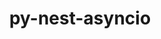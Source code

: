 ---
title: "py-nest-asyncio"
layout: cache
categories: [package, develop]
meta: {"versions": ["1.5.6"], "compilers": ["gcc@=11.1.0", "gcc@=11.4.0", "gcc@=9.4.0", "oneapi@=2023.2.1"], "oss": ["ubuntu20.04"], "platforms": ["linux"], "targets": ["aarch64", "neoverse_v1", "ppc64le", "x86_64_v3"], "stacks": ["data-vis-sdk", "e4s", "e4s-arm", "e4s-neoverse_v1", "e4s-oneapi", "e4s-power", "root"], "num_specs": 150, "num_specs_by_stack": {"root": 150, "e4s-arm": 19, "e4s-neoverse_v1": 20, "e4s-power": 26, "data-vis-sdk": 23, "e4s": 38, "e4s-oneapi": 24}}
spec_details: [{"hash": "wzipz4lb4pysjf65hko24sfp2j7b3g37", "compiler": "gcc@=11.4.0", "versions": ["1.5.6"], "os": "ubuntu20.04", "platform": "linux", "target": "aarch64", "variants": ["build_system=python_pip"], "stacks": ["root", "e4s-arm"], "size": "-", "tarball": "https://binaries.spack.io/develop/build_cache/linux-ubuntu20.04-aarch64/gcc-11.4.0/py-nest-asyncio-1.5.6/linux-ubuntu20.04-aarch64-gcc-11.4.0-py-nest-asyncio-1.5.6-wzipz4lb4pysjf65hko24sfp2j7b3g37.spack"}, {"hash": "7h3qiv5brt7d4z7fesmefdnk54af4yww", "compiler": "gcc@=11.4.0", "versions": ["1.5.6"], "os": "ubuntu20.04", "platform": "linux", "target": "aarch64", "variants": ["build_system=python_pip"], "stacks": ["root", "e4s-arm"], "size": "-", "tarball": "https://binaries.spack.io/develop/build_cache/linux-ubuntu20.04-aarch64/gcc-11.4.0/py-nest-asyncio-1.5.6/linux-ubuntu20.04-aarch64-gcc-11.4.0-py-nest-asyncio-1.5.6-7h3qiv5brt7d4z7fesmefdnk54af4yww.spack"}, {"hash": "aqtimyrjjtkafkxrcwaeuusyoga5ucfo", "compiler": "gcc@=11.4.0", "versions": ["1.5.6"], "os": "ubuntu20.04", "platform": "linux", "target": "aarch64", "variants": ["build_system=python_pip"], "stacks": ["root", "e4s-arm"], "size": "-", "tarball": "https://binaries.spack.io/develop/build_cache/linux-ubuntu20.04-aarch64/gcc-11.4.0/py-nest-asyncio-1.5.6/linux-ubuntu20.04-aarch64-gcc-11.4.0-py-nest-asyncio-1.5.6-aqtimyrjjtkafkxrcwaeuusyoga5ucfo.spack"}, {"hash": "oquxk2bh5gyb2rclel55txetxkbo5xlc", "compiler": "gcc@=11.4.0", "versions": ["1.5.6"], "os": "ubuntu20.04", "platform": "linux", "target": "aarch64", "variants": ["build_system=python_pip"], "stacks": ["root", "e4s-arm"], "size": "-", "tarball": "https://binaries.spack.io/develop/build_cache/linux-ubuntu20.04-aarch64/gcc-11.4.0/py-nest-asyncio-1.5.6/linux-ubuntu20.04-aarch64-gcc-11.4.0-py-nest-asyncio-1.5.6-oquxk2bh5gyb2rclel55txetxkbo5xlc.spack"}, {"hash": "p2zl6cvz236bqticnjinv5osbfx7zstp", "compiler": "gcc@=11.4.0", "versions": ["1.5.6"], "os": "ubuntu20.04", "platform": "linux", "target": "aarch64", "variants": ["build_system=python_pip"], "stacks": ["root", "e4s-arm"], "size": "-", "tarball": "https://binaries.spack.io/develop/build_cache/linux-ubuntu20.04-aarch64/gcc-11.4.0/py-nest-asyncio-1.5.6/linux-ubuntu20.04-aarch64-gcc-11.4.0-py-nest-asyncio-1.5.6-p2zl6cvz236bqticnjinv5osbfx7zstp.spack"}, {"hash": "6lg3ghcrmbk7ao3nvb7tkfg5zf3sgsf2", "compiler": "gcc@=11.4.0", "versions": ["1.5.6"], "os": "ubuntu20.04", "platform": "linux", "target": "aarch64", "variants": ["build_system=python_pip"], "stacks": ["root", "e4s-arm"], "size": "-", "tarball": "https://binaries.spack.io/develop/build_cache/linux-ubuntu20.04-aarch64/gcc-11.4.0/py-nest-asyncio-1.5.6/linux-ubuntu20.04-aarch64-gcc-11.4.0-py-nest-asyncio-1.5.6-6lg3ghcrmbk7ao3nvb7tkfg5zf3sgsf2.spack"}, {"hash": "hjsapap4ikstb4ydwpmihy6tkdqfkz27", "compiler": "gcc@=11.4.0", "versions": ["1.5.6"], "os": "ubuntu20.04", "platform": "linux", "target": "aarch64", "variants": ["build_system=python_pip"], "stacks": ["root", "e4s-arm"], "size": "-", "tarball": "https://binaries.spack.io/develop/build_cache/linux-ubuntu20.04-aarch64/gcc-11.4.0/py-nest-asyncio-1.5.6/linux-ubuntu20.04-aarch64-gcc-11.4.0-py-nest-asyncio-1.5.6-hjsapap4ikstb4ydwpmihy6tkdqfkz27.spack"}, {"hash": "6izh3ru4wyzc6stm7r7lyhx7ryi2otkr", "compiler": "gcc@=11.4.0", "versions": ["1.5.6"], "os": "ubuntu20.04", "platform": "linux", "target": "aarch64", "variants": ["build_system=python_pip"], "stacks": ["root", "e4s-arm"], "size": "-", "tarball": "https://binaries.spack.io/develop/build_cache/linux-ubuntu20.04-aarch64/gcc-11.4.0/py-nest-asyncio-1.5.6/linux-ubuntu20.04-aarch64-gcc-11.4.0-py-nest-asyncio-1.5.6-6izh3ru4wyzc6stm7r7lyhx7ryi2otkr.spack"}, {"hash": "ngkhvut7qq5vjp3jyfgl4lfn6zxur7o7", "compiler": "gcc@=11.4.0", "versions": ["1.5.6"], "os": "ubuntu20.04", "platform": "linux", "target": "aarch64", "variants": ["build_system=python_pip"], "stacks": ["root", "e4s-arm"], "size": "-", "tarball": "https://binaries.spack.io/develop/build_cache/linux-ubuntu20.04-aarch64/gcc-11.4.0/py-nest-asyncio-1.5.6/linux-ubuntu20.04-aarch64-gcc-11.4.0-py-nest-asyncio-1.5.6-ngkhvut7qq5vjp3jyfgl4lfn6zxur7o7.spack"}, {"hash": "3hhg2qgx6zwuztxxlqxp6tudrau5zsn3", "compiler": "gcc@=11.4.0", "versions": ["1.5.6"], "os": "ubuntu20.04", "platform": "linux", "target": "aarch64", "variants": ["build_system=python_pip"], "stacks": ["root", "e4s-arm"], "size": "-", "tarball": "https://binaries.spack.io/develop/build_cache/linux-ubuntu20.04-aarch64/gcc-11.4.0/py-nest-asyncio-1.5.6/linux-ubuntu20.04-aarch64-gcc-11.4.0-py-nest-asyncio-1.5.6-3hhg2qgx6zwuztxxlqxp6tudrau5zsn3.spack"}, {"hash": "m5rst4fzocbwukybt5xb3sbvivhoijmr", "compiler": "gcc@=11.4.0", "versions": ["1.5.6"], "os": "ubuntu20.04", "platform": "linux", "target": "aarch64", "variants": ["build_system=python_pip"], "stacks": ["root", "e4s-arm"], "size": "-", "tarball": "https://binaries.spack.io/develop/build_cache/linux-ubuntu20.04-aarch64/gcc-11.4.0/py-nest-asyncio-1.5.6/linux-ubuntu20.04-aarch64-gcc-11.4.0-py-nest-asyncio-1.5.6-m5rst4fzocbwukybt5xb3sbvivhoijmr.spack"}, {"hash": "6uspnd7ufbjsraqu22y2giq2lzynvagi", "compiler": "gcc@=11.4.0", "versions": ["1.5.6"], "os": "ubuntu20.04", "platform": "linux", "target": "aarch64", "variants": ["build_system=python_pip"], "stacks": ["root", "e4s-arm"], "size": "-", "tarball": "https://binaries.spack.io/develop/build_cache/linux-ubuntu20.04-aarch64/gcc-11.4.0/py-nest-asyncio-1.5.6/linux-ubuntu20.04-aarch64-gcc-11.4.0-py-nest-asyncio-1.5.6-6uspnd7ufbjsraqu22y2giq2lzynvagi.spack"}, {"hash": "ciuyudcndlxjnvuib6rbavqwap3t23ql", "compiler": "gcc@=11.4.0", "versions": ["1.5.6"], "os": "ubuntu20.04", "platform": "linux", "target": "aarch64", "variants": ["build_system=python_pip"], "stacks": ["root", "e4s-arm"], "size": "-", "tarball": "https://binaries.spack.io/develop/build_cache/linux-ubuntu20.04-aarch64/gcc-11.4.0/py-nest-asyncio-1.5.6/linux-ubuntu20.04-aarch64-gcc-11.4.0-py-nest-asyncio-1.5.6-ciuyudcndlxjnvuib6rbavqwap3t23ql.spack"}, {"hash": "cpudswk4sl2hblwvk4irtdvqs23hbfys", "compiler": "gcc@=11.4.0", "versions": ["1.5.6"], "os": "ubuntu20.04", "platform": "linux", "target": "aarch64", "variants": ["build_system=python_pip"], "stacks": ["root", "e4s-arm"], "size": "-", "tarball": "https://binaries.spack.io/develop/build_cache/linux-ubuntu20.04-aarch64/gcc-11.4.0/py-nest-asyncio-1.5.6/linux-ubuntu20.04-aarch64-gcc-11.4.0-py-nest-asyncio-1.5.6-cpudswk4sl2hblwvk4irtdvqs23hbfys.spack"}, {"hash": "eu2jz3ojkbvf7ahb7b2gzutfxwywww5d", "compiler": "gcc@=11.4.0", "versions": ["1.5.6"], "os": "ubuntu20.04", "platform": "linux", "target": "aarch64", "variants": ["build_system=python_pip"], "stacks": ["root", "e4s-arm"], "size": "-", "tarball": "https://binaries.spack.io/develop/build_cache/linux-ubuntu20.04-aarch64/gcc-11.4.0/py-nest-asyncio-1.5.6/linux-ubuntu20.04-aarch64-gcc-11.4.0-py-nest-asyncio-1.5.6-eu2jz3ojkbvf7ahb7b2gzutfxwywww5d.spack"}, {"hash": "bgzjsuymf3t7ucwuysxb4yuev7tgu66n", "compiler": "gcc@=11.4.0", "versions": ["1.5.6"], "os": "ubuntu20.04", "platform": "linux", "target": "aarch64", "variants": ["build_system=python_pip"], "stacks": ["root", "e4s-arm"], "size": "-", "tarball": "https://binaries.spack.io/develop/build_cache/linux-ubuntu20.04-aarch64/gcc-11.4.0/py-nest-asyncio-1.5.6/linux-ubuntu20.04-aarch64-gcc-11.4.0-py-nest-asyncio-1.5.6-bgzjsuymf3t7ucwuysxb4yuev7tgu66n.spack"}, {"hash": "qzb27dwofsv2xaccww6gjgkqfyoraa7k", "compiler": "gcc@=11.4.0", "versions": ["1.5.6"], "os": "ubuntu20.04", "platform": "linux", "target": "aarch64", "variants": ["build_system=python_pip"], "stacks": ["root", "e4s-arm"], "size": "-", "tarball": "https://binaries.spack.io/develop/build_cache/linux-ubuntu20.04-aarch64/gcc-11.4.0/py-nest-asyncio-1.5.6/linux-ubuntu20.04-aarch64-gcc-11.4.0-py-nest-asyncio-1.5.6-qzb27dwofsv2xaccww6gjgkqfyoraa7k.spack"}, {"hash": "cuctphgiosgrz7oabedifwuqfxpn5t6m", "compiler": "gcc@=11.4.0", "versions": ["1.5.6"], "os": "ubuntu20.04", "platform": "linux", "target": "aarch64", "variants": ["build_system=python_pip"], "stacks": ["root", "e4s-arm"], "size": "-", "tarball": "https://binaries.spack.io/develop/build_cache/linux-ubuntu20.04-aarch64/gcc-11.4.0/py-nest-asyncio-1.5.6/linux-ubuntu20.04-aarch64-gcc-11.4.0-py-nest-asyncio-1.5.6-cuctphgiosgrz7oabedifwuqfxpn5t6m.spack"}, {"hash": "jyhp62qvd6mq54qs747rgyv4wez3onop", "compiler": "gcc@=11.4.0", "versions": ["1.5.6"], "os": "ubuntu20.04", "platform": "linux", "target": "aarch64", "variants": ["build_system=python_pip"], "stacks": ["root", "e4s-arm"], "size": "-", "tarball": "https://binaries.spack.io/develop/build_cache/linux-ubuntu20.04-aarch64/gcc-11.4.0/py-nest-asyncio-1.5.6/linux-ubuntu20.04-aarch64-gcc-11.4.0-py-nest-asyncio-1.5.6-jyhp62qvd6mq54qs747rgyv4wez3onop.spack"}, {"hash": "77zta2764yyhc76usqvryaj7qhmn3hsy", "compiler": "gcc@=11.4.0", "versions": ["1.5.6"], "os": "ubuntu20.04", "platform": "linux", "target": "neoverse_v1", "variants": ["build_system=python_pip"], "stacks": ["e4s-neoverse_v1", "root"], "size": "-", "tarball": "https://binaries.spack.io/develop/build_cache/linux-ubuntu20.04-neoverse_v1/gcc-11.4.0/py-nest-asyncio-1.5.6/linux-ubuntu20.04-neoverse_v1-gcc-11.4.0-py-nest-asyncio-1.5.6-77zta2764yyhc76usqvryaj7qhmn3hsy.spack"}, {"hash": "7eqyhoc2ibq7u7ioaywfrymac4x36g3w", "compiler": "gcc@=11.4.0", "versions": ["1.5.6"], "os": "ubuntu20.04", "platform": "linux", "target": "neoverse_v1", "variants": ["build_system=python_pip"], "stacks": ["e4s-neoverse_v1", "root"], "size": "-", "tarball": "https://binaries.spack.io/develop/build_cache/linux-ubuntu20.04-neoverse_v1/gcc-11.4.0/py-nest-asyncio-1.5.6/linux-ubuntu20.04-neoverse_v1-gcc-11.4.0-py-nest-asyncio-1.5.6-7eqyhoc2ibq7u7ioaywfrymac4x36g3w.spack"}, {"hash": "55e5zdrr7cys5iuuxbvpg4gkmoa4kbqs", "compiler": "gcc@=11.4.0", "versions": ["1.5.6"], "os": "ubuntu20.04", "platform": "linux", "target": "neoverse_v1", "variants": ["build_system=python_pip"], "stacks": ["e4s-neoverse_v1", "root"], "size": "-", "tarball": "https://binaries.spack.io/develop/build_cache/linux-ubuntu20.04-neoverse_v1/gcc-11.4.0/py-nest-asyncio-1.5.6/linux-ubuntu20.04-neoverse_v1-gcc-11.4.0-py-nest-asyncio-1.5.6-55e5zdrr7cys5iuuxbvpg4gkmoa4kbqs.spack"}, {"hash": "jc3scftoy7mthukdyxlhmorj5eqwoezh", "compiler": "gcc@=11.4.0", "versions": ["1.5.6"], "os": "ubuntu20.04", "platform": "linux", "target": "neoverse_v1", "variants": ["build_system=python_pip"], "stacks": ["e4s-neoverse_v1", "root"], "size": "-", "tarball": "https://binaries.spack.io/develop/build_cache/linux-ubuntu20.04-neoverse_v1/gcc-11.4.0/py-nest-asyncio-1.5.6/linux-ubuntu20.04-neoverse_v1-gcc-11.4.0-py-nest-asyncio-1.5.6-jc3scftoy7mthukdyxlhmorj5eqwoezh.spack"}, {"hash": "vuqjtircckeui24emcbsyxa6gssuqfvp", "compiler": "gcc@=11.4.0", "versions": ["1.5.6"], "os": "ubuntu20.04", "platform": "linux", "target": "neoverse_v1", "variants": ["build_system=python_pip"], "stacks": ["e4s-neoverse_v1", "root"], "size": "-", "tarball": "https://binaries.spack.io/develop/build_cache/linux-ubuntu20.04-neoverse_v1/gcc-11.4.0/py-nest-asyncio-1.5.6/linux-ubuntu20.04-neoverse_v1-gcc-11.4.0-py-nest-asyncio-1.5.6-vuqjtircckeui24emcbsyxa6gssuqfvp.spack"}, {"hash": "vesztr73x5ywxoaz62n3dheg4uwj5y5a", "compiler": "gcc@=11.4.0", "versions": ["1.5.6"], "os": "ubuntu20.04", "platform": "linux", "target": "neoverse_v1", "variants": ["build_system=python_pip"], "stacks": ["e4s-neoverse_v1", "root"], "size": "-", "tarball": "https://binaries.spack.io/develop/build_cache/linux-ubuntu20.04-neoverse_v1/gcc-11.4.0/py-nest-asyncio-1.5.6/linux-ubuntu20.04-neoverse_v1-gcc-11.4.0-py-nest-asyncio-1.5.6-vesztr73x5ywxoaz62n3dheg4uwj5y5a.spack"}, {"hash": "xxelwtwoqif5thybauajmhrpmopon2gb", "compiler": "gcc@=11.4.0", "versions": ["1.5.6"], "os": "ubuntu20.04", "platform": "linux", "target": "neoverse_v1", "variants": ["build_system=python_pip"], "stacks": ["e4s-neoverse_v1", "root"], "size": "-", "tarball": "https://binaries.spack.io/develop/build_cache/linux-ubuntu20.04-neoverse_v1/gcc-11.4.0/py-nest-asyncio-1.5.6/linux-ubuntu20.04-neoverse_v1-gcc-11.4.0-py-nest-asyncio-1.5.6-xxelwtwoqif5thybauajmhrpmopon2gb.spack"}, {"hash": "ufswfb257dp5n2eb4pu5n6hu7isybe7f", "compiler": "gcc@=11.4.0", "versions": ["1.5.6"], "os": "ubuntu20.04", "platform": "linux", "target": "neoverse_v1", "variants": ["build_system=python_pip"], "stacks": ["e4s-neoverse_v1", "root"], "size": "-", "tarball": "https://binaries.spack.io/develop/build_cache/linux-ubuntu20.04-neoverse_v1/gcc-11.4.0/py-nest-asyncio-1.5.6/linux-ubuntu20.04-neoverse_v1-gcc-11.4.0-py-nest-asyncio-1.5.6-ufswfb257dp5n2eb4pu5n6hu7isybe7f.spack"}, {"hash": "f3iw5wtxuy4ziqi3n4soc63qtqgtcfmq", "compiler": "gcc@=11.4.0", "versions": ["1.5.6"], "os": "ubuntu20.04", "platform": "linux", "target": "neoverse_v1", "variants": ["build_system=python_pip"], "stacks": ["e4s-neoverse_v1", "root"], "size": "-", "tarball": "https://binaries.spack.io/develop/build_cache/linux-ubuntu20.04-neoverse_v1/gcc-11.4.0/py-nest-asyncio-1.5.6/linux-ubuntu20.04-neoverse_v1-gcc-11.4.0-py-nest-asyncio-1.5.6-f3iw5wtxuy4ziqi3n4soc63qtqgtcfmq.spack"}, {"hash": "z76azvvmaltv2irnoqvvq3gm2sfj64jo", "compiler": "gcc@=11.4.0", "versions": ["1.5.6"], "os": "ubuntu20.04", "platform": "linux", "target": "neoverse_v1", "variants": ["build_system=python_pip"], "stacks": ["e4s-neoverse_v1", "root"], "size": "-", "tarball": "https://binaries.spack.io/develop/build_cache/linux-ubuntu20.04-neoverse_v1/gcc-11.4.0/py-nest-asyncio-1.5.6/linux-ubuntu20.04-neoverse_v1-gcc-11.4.0-py-nest-asyncio-1.5.6-z76azvvmaltv2irnoqvvq3gm2sfj64jo.spack"}, {"hash": "i4vujbvtud4fzj732hsfs2se4uvchnt5", "compiler": "gcc@=11.4.0", "versions": ["1.5.6"], "os": "ubuntu20.04", "platform": "linux", "target": "neoverse_v1", "variants": ["build_system=python_pip"], "stacks": ["e4s-neoverse_v1", "root"], "size": "-", "tarball": "https://binaries.spack.io/develop/build_cache/linux-ubuntu20.04-neoverse_v1/gcc-11.4.0/py-nest-asyncio-1.5.6/linux-ubuntu20.04-neoverse_v1-gcc-11.4.0-py-nest-asyncio-1.5.6-i4vujbvtud4fzj732hsfs2se4uvchnt5.spack"}, {"hash": "i2lly4qf7wzfpneedid3hislpqmah3hw", "compiler": "gcc@=11.4.0", "versions": ["1.5.6"], "os": "ubuntu20.04", "platform": "linux", "target": "neoverse_v1", "variants": ["build_system=python_pip"], "stacks": ["e4s-neoverse_v1", "root"], "size": "-", "tarball": "https://binaries.spack.io/develop/build_cache/linux-ubuntu20.04-neoverse_v1/gcc-11.4.0/py-nest-asyncio-1.5.6/linux-ubuntu20.04-neoverse_v1-gcc-11.4.0-py-nest-asyncio-1.5.6-i2lly4qf7wzfpneedid3hislpqmah3hw.spack"}, {"hash": "rlx6m7m2hd22u7mvlwssonbllsuorymn", "compiler": "gcc@=11.4.0", "versions": ["1.5.6"], "os": "ubuntu20.04", "platform": "linux", "target": "neoverse_v1", "variants": ["build_system=python_pip"], "stacks": ["e4s-neoverse_v1", "root"], "size": "-", "tarball": "https://binaries.spack.io/develop/build_cache/linux-ubuntu20.04-neoverse_v1/gcc-11.4.0/py-nest-asyncio-1.5.6/linux-ubuntu20.04-neoverse_v1-gcc-11.4.0-py-nest-asyncio-1.5.6-rlx6m7m2hd22u7mvlwssonbllsuorymn.spack"}, {"hash": "x4ciqgqq7oymypvvxpwt37ng34vd2ip3", "compiler": "gcc@=11.4.0", "versions": ["1.5.6"], "os": "ubuntu20.04", "platform": "linux", "target": "neoverse_v1", "variants": ["build_system=python_pip"], "stacks": ["e4s-neoverse_v1", "root"], "size": "-", "tarball": "https://binaries.spack.io/develop/build_cache/linux-ubuntu20.04-neoverse_v1/gcc-11.4.0/py-nest-asyncio-1.5.6/linux-ubuntu20.04-neoverse_v1-gcc-11.4.0-py-nest-asyncio-1.5.6-x4ciqgqq7oymypvvxpwt37ng34vd2ip3.spack"}, {"hash": "rqyusf5v2wvldj7oouiug3xmpjmanrgq", "compiler": "gcc@=11.4.0", "versions": ["1.5.6"], "os": "ubuntu20.04", "platform": "linux", "target": "neoverse_v1", "variants": ["build_system=python_pip"], "stacks": ["e4s-neoverse_v1", "root"], "size": "-", "tarball": "https://binaries.spack.io/develop/build_cache/linux-ubuntu20.04-neoverse_v1/gcc-11.4.0/py-nest-asyncio-1.5.6/linux-ubuntu20.04-neoverse_v1-gcc-11.4.0-py-nest-asyncio-1.5.6-rqyusf5v2wvldj7oouiug3xmpjmanrgq.spack"}, {"hash": "ip43ap4f656anu6lyjgkadin5j3in77n", "compiler": "gcc@=11.4.0", "versions": ["1.5.6"], "os": "ubuntu20.04", "platform": "linux", "target": "neoverse_v1", "variants": ["build_system=python_pip"], "stacks": ["e4s-neoverse_v1", "root"], "size": "-", "tarball": "https://binaries.spack.io/develop/build_cache/linux-ubuntu20.04-neoverse_v1/gcc-11.4.0/py-nest-asyncio-1.5.6/linux-ubuntu20.04-neoverse_v1-gcc-11.4.0-py-nest-asyncio-1.5.6-ip43ap4f656anu6lyjgkadin5j3in77n.spack"}, {"hash": "chpkfyrum3u3sbplv3fliuj7oh5fdpxj", "compiler": "gcc@=11.4.0", "versions": ["1.5.6"], "os": "ubuntu20.04", "platform": "linux", "target": "neoverse_v1", "variants": ["build_system=python_pip"], "stacks": ["e4s-neoverse_v1", "root"], "size": "-", "tarball": "https://binaries.spack.io/develop/build_cache/linux-ubuntu20.04-neoverse_v1/gcc-11.4.0/py-nest-asyncio-1.5.6/linux-ubuntu20.04-neoverse_v1-gcc-11.4.0-py-nest-asyncio-1.5.6-chpkfyrum3u3sbplv3fliuj7oh5fdpxj.spack"}, {"hash": "3f6yvvlzg5vczpmrhx6draa6bjjk7hxz", "compiler": "gcc@=11.4.0", "versions": ["1.5.6"], "os": "ubuntu20.04", "platform": "linux", "target": "neoverse_v1", "variants": ["build_system=python_pip"], "stacks": ["e4s-neoverse_v1", "root"], "size": "-", "tarball": "https://binaries.spack.io/develop/build_cache/linux-ubuntu20.04-neoverse_v1/gcc-11.4.0/py-nest-asyncio-1.5.6/linux-ubuntu20.04-neoverse_v1-gcc-11.4.0-py-nest-asyncio-1.5.6-3f6yvvlzg5vczpmrhx6draa6bjjk7hxz.spack"}, {"hash": "ec3egqsrtx7xyandebpuwiqc6p24ketu", "compiler": "gcc@=11.4.0", "versions": ["1.5.6"], "os": "ubuntu20.04", "platform": "linux", "target": "neoverse_v1", "variants": ["build_system=python_pip"], "stacks": ["e4s-neoverse_v1", "root"], "size": "-", "tarball": "https://binaries.spack.io/develop/build_cache/linux-ubuntu20.04-neoverse_v1/gcc-11.4.0/py-nest-asyncio-1.5.6/linux-ubuntu20.04-neoverse_v1-gcc-11.4.0-py-nest-asyncio-1.5.6-ec3egqsrtx7xyandebpuwiqc6p24ketu.spack"}, {"hash": "cjow6dyvup5bxmpqkmhnftqtvfxibtir", "compiler": "gcc@=11.4.0", "versions": ["1.5.6"], "os": "ubuntu20.04", "platform": "linux", "target": "neoverse_v1", "variants": ["build_system=python_pip"], "stacks": ["e4s-neoverse_v1", "root"], "size": "-", "tarball": "https://binaries.spack.io/develop/build_cache/linux-ubuntu20.04-neoverse_v1/gcc-11.4.0/py-nest-asyncio-1.5.6/linux-ubuntu20.04-neoverse_v1-gcc-11.4.0-py-nest-asyncio-1.5.6-cjow6dyvup5bxmpqkmhnftqtvfxibtir.spack"}, {"hash": "nngozhuj3u5zf2hnqqxyvgagvrgmq2aj", "compiler": "gcc@=9.4.0", "versions": ["1.5.6"], "os": "ubuntu20.04", "platform": "linux", "target": "ppc64le", "variants": ["build_system=python_pip"], "stacks": ["e4s-power", "root"], "size": "-", "tarball": "https://binaries.spack.io/develop/build_cache/linux-ubuntu20.04-ppc64le/gcc-9.4.0/py-nest-asyncio-1.5.6/linux-ubuntu20.04-ppc64le-gcc-9.4.0-py-nest-asyncio-1.5.6-nngozhuj3u5zf2hnqqxyvgagvrgmq2aj.spack"}, {"hash": "42po4okahktxepxj4sb7pi2fd35jx7xd", "compiler": "gcc@=9.4.0", "versions": ["1.5.6"], "os": "ubuntu20.04", "platform": "linux", "target": "ppc64le", "variants": ["build_system=python_pip"], "stacks": ["e4s-power", "root"], "size": "-", "tarball": "https://binaries.spack.io/develop/build_cache/linux-ubuntu20.04-ppc64le/gcc-9.4.0/py-nest-asyncio-1.5.6/linux-ubuntu20.04-ppc64le-gcc-9.4.0-py-nest-asyncio-1.5.6-42po4okahktxepxj4sb7pi2fd35jx7xd.spack"}, {"hash": "jigphntrm3zj3frmnnxu3pnsf2uny37r", "compiler": "gcc@=9.4.0", "versions": ["1.5.6"], "os": "ubuntu20.04", "platform": "linux", "target": "ppc64le", "variants": ["build_system=python_pip"], "stacks": ["e4s-power", "root"], "size": "-", "tarball": "https://binaries.spack.io/develop/build_cache/linux-ubuntu20.04-ppc64le/gcc-9.4.0/py-nest-asyncio-1.5.6/linux-ubuntu20.04-ppc64le-gcc-9.4.0-py-nest-asyncio-1.5.6-jigphntrm3zj3frmnnxu3pnsf2uny37r.spack"}, {"hash": "uwyr2qykwqxqjcltum4qb5kzq2uxoi5v", "compiler": "gcc@=9.4.0", "versions": ["1.5.6"], "os": "ubuntu20.04", "platform": "linux", "target": "ppc64le", "variants": ["build_system=python_pip"], "stacks": ["e4s-power", "root"], "size": "-", "tarball": "https://binaries.spack.io/develop/build_cache/linux-ubuntu20.04-ppc64le/gcc-9.4.0/py-nest-asyncio-1.5.6/linux-ubuntu20.04-ppc64le-gcc-9.4.0-py-nest-asyncio-1.5.6-uwyr2qykwqxqjcltum4qb5kzq2uxoi5v.spack"}, {"hash": "atla4ixerv7ab6dq2rcd63it5bhi65a2", "compiler": "gcc@=9.4.0", "versions": ["1.5.6"], "os": "ubuntu20.04", "platform": "linux", "target": "ppc64le", "variants": ["build_system=python_pip"], "stacks": ["e4s-power", "root"], "size": "-", "tarball": "https://binaries.spack.io/develop/build_cache/linux-ubuntu20.04-ppc64le/gcc-9.4.0/py-nest-asyncio-1.5.6/linux-ubuntu20.04-ppc64le-gcc-9.4.0-py-nest-asyncio-1.5.6-atla4ixerv7ab6dq2rcd63it5bhi65a2.spack"}, {"hash": "drfuojjhm7dclirdupc7wjvvwxb6idkz", "compiler": "gcc@=9.4.0", "versions": ["1.5.6"], "os": "ubuntu20.04", "platform": "linux", "target": "ppc64le", "variants": ["build_system=python_pip"], "stacks": ["e4s-power", "root"], "size": "-", "tarball": "https://binaries.spack.io/develop/build_cache/linux-ubuntu20.04-ppc64le/gcc-9.4.0/py-nest-asyncio-1.5.6/linux-ubuntu20.04-ppc64le-gcc-9.4.0-py-nest-asyncio-1.5.6-drfuojjhm7dclirdupc7wjvvwxb6idkz.spack"}, {"hash": "2iorlu7fyc7cvjmqtqu47fvc7nfxi5zu", "compiler": "gcc@=9.4.0", "versions": ["1.5.6"], "os": "ubuntu20.04", "platform": "linux", "target": "ppc64le", "variants": ["build_system=python_pip"], "stacks": ["e4s-power", "root"], "size": "-", "tarball": "https://binaries.spack.io/develop/build_cache/linux-ubuntu20.04-ppc64le/gcc-9.4.0/py-nest-asyncio-1.5.6/linux-ubuntu20.04-ppc64le-gcc-9.4.0-py-nest-asyncio-1.5.6-2iorlu7fyc7cvjmqtqu47fvc7nfxi5zu.spack"}, {"hash": "2qghbegmsd57w6ngnjliiodmdwksogi2", "compiler": "gcc@=9.4.0", "versions": ["1.5.6"], "os": "ubuntu20.04", "platform": "linux", "target": "ppc64le", "variants": ["build_system=python_pip"], "stacks": ["e4s-power", "root"], "size": "-", "tarball": "https://binaries.spack.io/develop/build_cache/linux-ubuntu20.04-ppc64le/gcc-9.4.0/py-nest-asyncio-1.5.6/linux-ubuntu20.04-ppc64le-gcc-9.4.0-py-nest-asyncio-1.5.6-2qghbegmsd57w6ngnjliiodmdwksogi2.spack"}, {"hash": "b4zcme3fhfjsmyaczvqqeadwi5mfxupj", "compiler": "gcc@=9.4.0", "versions": ["1.5.6"], "os": "ubuntu20.04", "platform": "linux", "target": "ppc64le", "variants": ["build_system=python_pip"], "stacks": ["e4s-power", "root"], "size": "-", "tarball": "https://binaries.spack.io/develop/build_cache/linux-ubuntu20.04-ppc64le/gcc-9.4.0/py-nest-asyncio-1.5.6/linux-ubuntu20.04-ppc64le-gcc-9.4.0-py-nest-asyncio-1.5.6-b4zcme3fhfjsmyaczvqqeadwi5mfxupj.spack"}, {"hash": "rnh5osbcjhjuh5zylm4cogsbqpdpa5vf", "compiler": "gcc@=9.4.0", "versions": ["1.5.6"], "os": "ubuntu20.04", "platform": "linux", "target": "ppc64le", "variants": ["build_system=python_pip"], "stacks": ["e4s-power", "root"], "size": "-", "tarball": "https://binaries.spack.io/develop/build_cache/linux-ubuntu20.04-ppc64le/gcc-9.4.0/py-nest-asyncio-1.5.6/linux-ubuntu20.04-ppc64le-gcc-9.4.0-py-nest-asyncio-1.5.6-rnh5osbcjhjuh5zylm4cogsbqpdpa5vf.spack"}, {"hash": "dsumwzr34cy3z3rkvc43clgro33r5t36", "compiler": "gcc@=9.4.0", "versions": ["1.5.6"], "os": "ubuntu20.04", "platform": "linux", "target": "ppc64le", "variants": ["build_system=python_pip"], "stacks": ["e4s-power", "root"], "size": "-", "tarball": "https://binaries.spack.io/develop/build_cache/linux-ubuntu20.04-ppc64le/gcc-9.4.0/py-nest-asyncio-1.5.6/linux-ubuntu20.04-ppc64le-gcc-9.4.0-py-nest-asyncio-1.5.6-dsumwzr34cy3z3rkvc43clgro33r5t36.spack"}, {"hash": "vmcxzgcwbr4biwdydu2xxlkobji33kxi", "compiler": "gcc@=9.4.0", "versions": ["1.5.6"], "os": "ubuntu20.04", "platform": "linux", "target": "ppc64le", "variants": ["build_system=python_pip"], "stacks": ["e4s-power", "root"], "size": "-", "tarball": "https://binaries.spack.io/develop/build_cache/linux-ubuntu20.04-ppc64le/gcc-9.4.0/py-nest-asyncio-1.5.6/linux-ubuntu20.04-ppc64le-gcc-9.4.0-py-nest-asyncio-1.5.6-vmcxzgcwbr4biwdydu2xxlkobji33kxi.spack"}, {"hash": "pcg45i5xtfelhyghdug4eexbj7xbt2tp", "compiler": "gcc@=9.4.0", "versions": ["1.5.6"], "os": "ubuntu20.04", "platform": "linux", "target": "ppc64le", "variants": ["build_system=python_pip"], "stacks": ["e4s-power", "root"], "size": "-", "tarball": "https://binaries.spack.io/develop/build_cache/linux-ubuntu20.04-ppc64le/gcc-9.4.0/py-nest-asyncio-1.5.6/linux-ubuntu20.04-ppc64le-gcc-9.4.0-py-nest-asyncio-1.5.6-pcg45i5xtfelhyghdug4eexbj7xbt2tp.spack"}, {"hash": "b3l3cjwln5fyz7jhykh7r7gwocqhak3b", "compiler": "gcc@=9.4.0", "versions": ["1.5.6"], "os": "ubuntu20.04", "platform": "linux", "target": "ppc64le", "variants": ["build_system=python_pip"], "stacks": ["e4s-power", "root"], "size": "-", "tarball": "https://binaries.spack.io/develop/build_cache/linux-ubuntu20.04-ppc64le/gcc-9.4.0/py-nest-asyncio-1.5.6/linux-ubuntu20.04-ppc64le-gcc-9.4.0-py-nest-asyncio-1.5.6-b3l3cjwln5fyz7jhykh7r7gwocqhak3b.spack"}, {"hash": "j6cj65hyzwr2t4yovxxwvxmgh3yo6tic", "compiler": "gcc@=9.4.0", "versions": ["1.5.6"], "os": "ubuntu20.04", "platform": "linux", "target": "ppc64le", "variants": ["build_system=python_pip"], "stacks": ["e4s-power", "root"], "size": "-", "tarball": "https://binaries.spack.io/develop/build_cache/linux-ubuntu20.04-ppc64le/gcc-9.4.0/py-nest-asyncio-1.5.6/linux-ubuntu20.04-ppc64le-gcc-9.4.0-py-nest-asyncio-1.5.6-j6cj65hyzwr2t4yovxxwvxmgh3yo6tic.spack"}, {"hash": "rj3dahggeu6plvvhtcb2mmfmmrsrh3s4", "compiler": "gcc@=9.4.0", "versions": ["1.5.6"], "os": "ubuntu20.04", "platform": "linux", "target": "ppc64le", "variants": ["build_system=python_pip"], "stacks": ["e4s-power", "root"], "size": "-", "tarball": "https://binaries.spack.io/develop/build_cache/linux-ubuntu20.04-ppc64le/gcc-9.4.0/py-nest-asyncio-1.5.6/linux-ubuntu20.04-ppc64le-gcc-9.4.0-py-nest-asyncio-1.5.6-rj3dahggeu6plvvhtcb2mmfmmrsrh3s4.spack"}, {"hash": "3u6dgtj7zemfysj33urfsdbio4cfx4h7", "compiler": "gcc@=9.4.0", "versions": ["1.5.6"], "os": "ubuntu20.04", "platform": "linux", "target": "ppc64le", "variants": ["build_system=python_pip"], "stacks": ["e4s-power", "root"], "size": "-", "tarball": "https://binaries.spack.io/develop/build_cache/linux-ubuntu20.04-ppc64le/gcc-9.4.0/py-nest-asyncio-1.5.6/linux-ubuntu20.04-ppc64le-gcc-9.4.0-py-nest-asyncio-1.5.6-3u6dgtj7zemfysj33urfsdbio4cfx4h7.spack"}, {"hash": "cl72uxbdn4oo6h6go7ivkyzpnt43uogb", "compiler": "gcc@=9.4.0", "versions": ["1.5.6"], "os": "ubuntu20.04", "platform": "linux", "target": "ppc64le", "variants": ["build_system=python_pip"], "stacks": ["e4s-power", "root"], "size": "-", "tarball": "https://binaries.spack.io/develop/build_cache/linux-ubuntu20.04-ppc64le/gcc-9.4.0/py-nest-asyncio-1.5.6/linux-ubuntu20.04-ppc64le-gcc-9.4.0-py-nest-asyncio-1.5.6-cl72uxbdn4oo6h6go7ivkyzpnt43uogb.spack"}, {"hash": "d7ks253sot7lbg2ewymbsxqpceyibmft", "compiler": "gcc@=9.4.0", "versions": ["1.5.6"], "os": "ubuntu20.04", "platform": "linux", "target": "ppc64le", "variants": ["build_system=python_pip"], "stacks": ["e4s-power", "root"], "size": "-", "tarball": "https://binaries.spack.io/develop/build_cache/linux-ubuntu20.04-ppc64le/gcc-9.4.0/py-nest-asyncio-1.5.6/linux-ubuntu20.04-ppc64le-gcc-9.4.0-py-nest-asyncio-1.5.6-d7ks253sot7lbg2ewymbsxqpceyibmft.spack"}, {"hash": "7leu2wzgitsya6bfq3dvm27xjcmg4eb7", "compiler": "gcc@=9.4.0", "versions": ["1.5.6"], "os": "ubuntu20.04", "platform": "linux", "target": "ppc64le", "variants": ["build_system=python_pip"], "stacks": ["e4s-power", "root"], "size": "-", "tarball": "https://binaries.spack.io/develop/build_cache/linux-ubuntu20.04-ppc64le/gcc-9.4.0/py-nest-asyncio-1.5.6/linux-ubuntu20.04-ppc64le-gcc-9.4.0-py-nest-asyncio-1.5.6-7leu2wzgitsya6bfq3dvm27xjcmg4eb7.spack"}, {"hash": "2grgjrfmj22po3hqkgvcqw5emcogz76c", "compiler": "gcc@=9.4.0", "versions": ["1.5.6"], "os": "ubuntu20.04", "platform": "linux", "target": "ppc64le", "variants": ["build_system=python_pip"], "stacks": ["e4s-power", "root"], "size": "-", "tarball": "https://binaries.spack.io/develop/build_cache/linux-ubuntu20.04-ppc64le/gcc-9.4.0/py-nest-asyncio-1.5.6/linux-ubuntu20.04-ppc64le-gcc-9.4.0-py-nest-asyncio-1.5.6-2grgjrfmj22po3hqkgvcqw5emcogz76c.spack"}, {"hash": "t4jip4lb3qrmblpfx3drkjw3lk3nclsy", "compiler": "gcc@=9.4.0", "versions": ["1.5.6"], "os": "ubuntu20.04", "platform": "linux", "target": "ppc64le", "variants": ["build_system=python_pip"], "stacks": ["e4s-power", "root"], "size": "-", "tarball": "https://binaries.spack.io/develop/build_cache/linux-ubuntu20.04-ppc64le/gcc-9.4.0/py-nest-asyncio-1.5.6/linux-ubuntu20.04-ppc64le-gcc-9.4.0-py-nest-asyncio-1.5.6-t4jip4lb3qrmblpfx3drkjw3lk3nclsy.spack"}, {"hash": "rmrbmneovy7elosleiivhopriz6tl5p4", "compiler": "gcc@=9.4.0", "versions": ["1.5.6"], "os": "ubuntu20.04", "platform": "linux", "target": "ppc64le", "variants": ["build_system=python_pip"], "stacks": ["e4s-power", "root"], "size": "-", "tarball": "https://binaries.spack.io/develop/build_cache/linux-ubuntu20.04-ppc64le/gcc-9.4.0/py-nest-asyncio-1.5.6/linux-ubuntu20.04-ppc64le-gcc-9.4.0-py-nest-asyncio-1.5.6-rmrbmneovy7elosleiivhopriz6tl5p4.spack"}, {"hash": "frrsp26cqohbcnhafyuvdvgskj6yk2jm", "compiler": "gcc@=9.4.0", "versions": ["1.5.6"], "os": "ubuntu20.04", "platform": "linux", "target": "ppc64le", "variants": ["build_system=python_pip"], "stacks": ["e4s-power", "root"], "size": "-", "tarball": "https://binaries.spack.io/develop/build_cache/linux-ubuntu20.04-ppc64le/gcc-9.4.0/py-nest-asyncio-1.5.6/linux-ubuntu20.04-ppc64le-gcc-9.4.0-py-nest-asyncio-1.5.6-frrsp26cqohbcnhafyuvdvgskj6yk2jm.spack"}, {"hash": "ratd44bcdmzzziqmwymvfqshdmmaea6x", "compiler": "gcc@=9.4.0", "versions": ["1.5.6"], "os": "ubuntu20.04", "platform": "linux", "target": "ppc64le", "variants": ["build_system=python_pip"], "stacks": ["e4s-power", "root"], "size": "-", "tarball": "https://binaries.spack.io/develop/build_cache/linux-ubuntu20.04-ppc64le/gcc-9.4.0/py-nest-asyncio-1.5.6/linux-ubuntu20.04-ppc64le-gcc-9.4.0-py-nest-asyncio-1.5.6-ratd44bcdmzzziqmwymvfqshdmmaea6x.spack"}, {"hash": "pyy2k7tbzno333uoywifwhvubpub4bcv", "compiler": "gcc@=9.4.0", "versions": ["1.5.6"], "os": "ubuntu20.04", "platform": "linux", "target": "ppc64le", "variants": ["build_system=python_pip"], "stacks": ["e4s-power", "root"], "size": "-", "tarball": "https://binaries.spack.io/develop/build_cache/linux-ubuntu20.04-ppc64le/gcc-9.4.0/py-nest-asyncio-1.5.6/linux-ubuntu20.04-ppc64le-gcc-9.4.0-py-nest-asyncio-1.5.6-pyy2k7tbzno333uoywifwhvubpub4bcv.spack"}, {"hash": "knjx6pomhac3sv4emswhy42v3a7hrlvt", "compiler": "gcc@=11.1.0", "versions": ["1.5.6"], "os": "ubuntu20.04", "platform": "linux", "target": "x86_64_v3", "variants": ["build_system=python_pip"], "stacks": ["data-vis-sdk", "root"], "size": "-", "tarball": "https://binaries.spack.io/develop/build_cache/linux-ubuntu20.04-x86_64_v3/gcc-11.1.0/py-nest-asyncio-1.5.6/linux-ubuntu20.04-x86_64_v3-gcc-11.1.0-py-nest-asyncio-1.5.6-knjx6pomhac3sv4emswhy42v3a7hrlvt.spack"}, {"hash": "73454t3qqdat4xrgj7od4tumhqbi63my", "compiler": "gcc@=11.1.0", "versions": ["1.5.6"], "os": "ubuntu20.04", "platform": "linux", "target": "x86_64_v3", "variants": ["build_system=python_pip"], "stacks": ["data-vis-sdk", "root"], "size": "-", "tarball": "https://binaries.spack.io/develop/build_cache/linux-ubuntu20.04-x86_64_v3/gcc-11.1.0/py-nest-asyncio-1.5.6/linux-ubuntu20.04-x86_64_v3-gcc-11.1.0-py-nest-asyncio-1.5.6-73454t3qqdat4xrgj7od4tumhqbi63my.spack"}, {"hash": "zxc2sptdagaj36amlwncjqhpezulre2d", "compiler": "gcc@=11.1.0", "versions": ["1.5.6"], "os": "ubuntu20.04", "platform": "linux", "target": "x86_64_v3", "variants": ["build_system=python_pip"], "stacks": ["data-vis-sdk", "root"], "size": "-", "tarball": "https://binaries.spack.io/develop/build_cache/linux-ubuntu20.04-x86_64_v3/gcc-11.1.0/py-nest-asyncio-1.5.6/linux-ubuntu20.04-x86_64_v3-gcc-11.1.0-py-nest-asyncio-1.5.6-zxc2sptdagaj36amlwncjqhpezulre2d.spack"}, {"hash": "wpmbjnbtvn2wbptm3ogtr5ry2laanzrg", "compiler": "gcc@=11.1.0", "versions": ["1.5.6"], "os": "ubuntu20.04", "platform": "linux", "target": "x86_64_v3", "variants": ["build_system=python_pip"], "stacks": ["data-vis-sdk", "root"], "size": "-", "tarball": "https://binaries.spack.io/develop/build_cache/linux-ubuntu20.04-x86_64_v3/gcc-11.1.0/py-nest-asyncio-1.5.6/linux-ubuntu20.04-x86_64_v3-gcc-11.1.0-py-nest-asyncio-1.5.6-wpmbjnbtvn2wbptm3ogtr5ry2laanzrg.spack"}, {"hash": "svifl44he5lgsfbipdvdopndmf6d6ufr", "compiler": "gcc@=11.1.0", "versions": ["1.5.6"], "os": "ubuntu20.04", "platform": "linux", "target": "x86_64_v3", "variants": ["build_system=python_pip"], "stacks": ["data-vis-sdk", "root"], "size": "-", "tarball": "https://binaries.spack.io/develop/build_cache/linux-ubuntu20.04-x86_64_v3/gcc-11.1.0/py-nest-asyncio-1.5.6/linux-ubuntu20.04-x86_64_v3-gcc-11.1.0-py-nest-asyncio-1.5.6-svifl44he5lgsfbipdvdopndmf6d6ufr.spack"}, {"hash": "3t6s2abcviaieci4jxfz2oa53jfwzjug", "compiler": "gcc@=11.1.0", "versions": ["1.5.6"], "os": "ubuntu20.04", "platform": "linux", "target": "x86_64_v3", "variants": ["build_system=python_pip"], "stacks": ["data-vis-sdk", "root"], "size": "-", "tarball": "https://binaries.spack.io/develop/build_cache/linux-ubuntu20.04-x86_64_v3/gcc-11.1.0/py-nest-asyncio-1.5.6/linux-ubuntu20.04-x86_64_v3-gcc-11.1.0-py-nest-asyncio-1.5.6-3t6s2abcviaieci4jxfz2oa53jfwzjug.spack"}, {"hash": "2wrfgltvgs224fhn4wrtzwo6di3tkm5t", "compiler": "gcc@=11.1.0", "versions": ["1.5.6"], "os": "ubuntu20.04", "platform": "linux", "target": "x86_64_v3", "variants": ["build_system=python_pip"], "stacks": ["data-vis-sdk", "root"], "size": "-", "tarball": "https://binaries.spack.io/develop/build_cache/linux-ubuntu20.04-x86_64_v3/gcc-11.1.0/py-nest-asyncio-1.5.6/linux-ubuntu20.04-x86_64_v3-gcc-11.1.0-py-nest-asyncio-1.5.6-2wrfgltvgs224fhn4wrtzwo6di3tkm5t.spack"}, {"hash": "vabuyc5fwqyiycsla3rz6mgffyku6yra", "compiler": "gcc@=11.1.0", "versions": ["1.5.6"], "os": "ubuntu20.04", "platform": "linux", "target": "x86_64_v3", "variants": ["build_system=python_pip"], "stacks": ["data-vis-sdk", "root"], "size": "-", "tarball": "https://binaries.spack.io/develop/build_cache/linux-ubuntu20.04-x86_64_v3/gcc-11.1.0/py-nest-asyncio-1.5.6/linux-ubuntu20.04-x86_64_v3-gcc-11.1.0-py-nest-asyncio-1.5.6-vabuyc5fwqyiycsla3rz6mgffyku6yra.spack"}, {"hash": "pculnzyfnqnilyha62f4vhzq4mwyuuv6", "compiler": "gcc@=11.1.0", "versions": ["1.5.6"], "os": "ubuntu20.04", "platform": "linux", "target": "x86_64_v3", "variants": ["build_system=python_pip"], "stacks": ["data-vis-sdk", "root"], "size": "-", "tarball": "https://binaries.spack.io/develop/build_cache/linux-ubuntu20.04-x86_64_v3/gcc-11.1.0/py-nest-asyncio-1.5.6/linux-ubuntu20.04-x86_64_v3-gcc-11.1.0-py-nest-asyncio-1.5.6-pculnzyfnqnilyha62f4vhzq4mwyuuv6.spack"}, {"hash": "tqbqu5tbiug6r2ga2haqg6vr7hhiizcp", "compiler": "gcc@=11.1.0", "versions": ["1.5.6"], "os": "ubuntu20.04", "platform": "linux", "target": "x86_64_v3", "variants": ["build_system=python_pip"], "stacks": ["data-vis-sdk", "root"], "size": "-", "tarball": "https://binaries.spack.io/develop/build_cache/linux-ubuntu20.04-x86_64_v3/gcc-11.1.0/py-nest-asyncio-1.5.6/linux-ubuntu20.04-x86_64_v3-gcc-11.1.0-py-nest-asyncio-1.5.6-tqbqu5tbiug6r2ga2haqg6vr7hhiizcp.spack"}, {"hash": "6c3wijrpn55lc42hfozgu7v2hzjglos3", "compiler": "gcc@=11.1.0", "versions": ["1.5.6"], "os": "ubuntu20.04", "platform": "linux", "target": "x86_64_v3", "variants": ["build_system=python_pip"], "stacks": ["data-vis-sdk", "root"], "size": "-", "tarball": "https://binaries.spack.io/develop/build_cache/linux-ubuntu20.04-x86_64_v3/gcc-11.1.0/py-nest-asyncio-1.5.6/linux-ubuntu20.04-x86_64_v3-gcc-11.1.0-py-nest-asyncio-1.5.6-6c3wijrpn55lc42hfozgu7v2hzjglos3.spack"}, {"hash": "kw6foggbyruigoopft5i75omtmzsse6d", "compiler": "gcc@=11.1.0", "versions": ["1.5.6"], "os": "ubuntu20.04", "platform": "linux", "target": "x86_64_v3", "variants": ["build_system=python_pip"], "stacks": ["data-vis-sdk", "root"], "size": "-", "tarball": "https://binaries.spack.io/develop/build_cache/linux-ubuntu20.04-x86_64_v3/gcc-11.1.0/py-nest-asyncio-1.5.6/linux-ubuntu20.04-x86_64_v3-gcc-11.1.0-py-nest-asyncio-1.5.6-kw6foggbyruigoopft5i75omtmzsse6d.spack"}, {"hash": "dzskccbtc7dcenp6ywykbqkm7mzxdhcj", "compiler": "gcc@=11.1.0", "versions": ["1.5.6"], "os": "ubuntu20.04", "platform": "linux", "target": "x86_64_v3", "variants": ["build_system=python_pip"], "stacks": ["data-vis-sdk", "root"], "size": "-", "tarball": "https://binaries.spack.io/develop/build_cache/linux-ubuntu20.04-x86_64_v3/gcc-11.1.0/py-nest-asyncio-1.5.6/linux-ubuntu20.04-x86_64_v3-gcc-11.1.0-py-nest-asyncio-1.5.6-dzskccbtc7dcenp6ywykbqkm7mzxdhcj.spack"}, {"hash": "oi5sh322tnzziiij42lq5p7i765un236", "compiler": "gcc@=11.1.0", "versions": ["1.5.6"], "os": "ubuntu20.04", "platform": "linux", "target": "x86_64_v3", "variants": ["build_system=python_pip"], "stacks": ["data-vis-sdk", "root"], "size": "-", "tarball": "https://binaries.spack.io/develop/build_cache/linux-ubuntu20.04-x86_64_v3/gcc-11.1.0/py-nest-asyncio-1.5.6/linux-ubuntu20.04-x86_64_v3-gcc-11.1.0-py-nest-asyncio-1.5.6-oi5sh322tnzziiij42lq5p7i765un236.spack"}, {"hash": "3uyhapasbqntjtklcmco2wydqifnw7ek", "compiler": "gcc@=11.1.0", "versions": ["1.5.6"], "os": "ubuntu20.04", "platform": "linux", "target": "x86_64_v3", "variants": ["build_system=python_pip"], "stacks": ["data-vis-sdk", "root"], "size": "-", "tarball": "https://binaries.spack.io/develop/build_cache/linux-ubuntu20.04-x86_64_v3/gcc-11.1.0/py-nest-asyncio-1.5.6/linux-ubuntu20.04-x86_64_v3-gcc-11.1.0-py-nest-asyncio-1.5.6-3uyhapasbqntjtklcmco2wydqifnw7ek.spack"}, {"hash": "ic4myphdoexj4dgdkqt2xfajvwouqdat", "compiler": "gcc@=11.1.0", "versions": ["1.5.6"], "os": "ubuntu20.04", "platform": "linux", "target": "x86_64_v3", "variants": ["build_system=python_pip"], "stacks": ["data-vis-sdk", "root"], "size": "-", "tarball": "https://binaries.spack.io/develop/build_cache/linux-ubuntu20.04-x86_64_v3/gcc-11.1.0/py-nest-asyncio-1.5.6/linux-ubuntu20.04-x86_64_v3-gcc-11.1.0-py-nest-asyncio-1.5.6-ic4myphdoexj4dgdkqt2xfajvwouqdat.spack"}, {"hash": "tl4uh562r3dwbcbiuwfl4s4rxb7iljb5", "compiler": "gcc@=11.1.0", "versions": ["1.5.6"], "os": "ubuntu20.04", "platform": "linux", "target": "x86_64_v3", "variants": ["build_system=python_pip"], "stacks": ["data-vis-sdk", "root"], "size": "-", "tarball": "https://binaries.spack.io/develop/build_cache/linux-ubuntu20.04-x86_64_v3/gcc-11.1.0/py-nest-asyncio-1.5.6/linux-ubuntu20.04-x86_64_v3-gcc-11.1.0-py-nest-asyncio-1.5.6-tl4uh562r3dwbcbiuwfl4s4rxb7iljb5.spack"}, {"hash": "qrvye5rpphryajx2afsg6nk422yndybu", "compiler": "gcc@=11.1.0", "versions": ["1.5.6"], "os": "ubuntu20.04", "platform": "linux", "target": "x86_64_v3", "variants": ["build_system=python_pip"], "stacks": ["data-vis-sdk", "root"], "size": "-", "tarball": "https://binaries.spack.io/develop/build_cache/linux-ubuntu20.04-x86_64_v3/gcc-11.1.0/py-nest-asyncio-1.5.6/linux-ubuntu20.04-x86_64_v3-gcc-11.1.0-py-nest-asyncio-1.5.6-qrvye5rpphryajx2afsg6nk422yndybu.spack"}, {"hash": "wbtpuakzcp6e7hmnnd6bhjuebu5ccawu", "compiler": "gcc@=11.1.0", "versions": ["1.5.6"], "os": "ubuntu20.04", "platform": "linux", "target": "x86_64_v3", "variants": ["build_system=python_pip"], "stacks": ["data-vis-sdk", "root"], "size": "-", "tarball": "https://binaries.spack.io/develop/build_cache/linux-ubuntu20.04-x86_64_v3/gcc-11.1.0/py-nest-asyncio-1.5.6/linux-ubuntu20.04-x86_64_v3-gcc-11.1.0-py-nest-asyncio-1.5.6-wbtpuakzcp6e7hmnnd6bhjuebu5ccawu.spack"}, {"hash": "yv3zd2jtxmcceiwkbamwbmplftd7whyy", "compiler": "gcc@=11.1.0", "versions": ["1.5.6"], "os": "ubuntu20.04", "platform": "linux", "target": "x86_64_v3", "variants": ["build_system=python_pip"], "stacks": ["data-vis-sdk", "root"], "size": "-", "tarball": "https://binaries.spack.io/develop/build_cache/linux-ubuntu20.04-x86_64_v3/gcc-11.1.0/py-nest-asyncio-1.5.6/linux-ubuntu20.04-x86_64_v3-gcc-11.1.0-py-nest-asyncio-1.5.6-yv3zd2jtxmcceiwkbamwbmplftd7whyy.spack"}, {"hash": "ax2y5oeqqpacqwgmjltrjwu3aqybxwem", "compiler": "gcc@=11.1.0", "versions": ["1.5.6"], "os": "ubuntu20.04", "platform": "linux", "target": "x86_64_v3", "variants": ["build_system=python_pip"], "stacks": ["data-vis-sdk", "root"], "size": "-", "tarball": "https://binaries.spack.io/develop/build_cache/linux-ubuntu20.04-x86_64_v3/gcc-11.1.0/py-nest-asyncio-1.5.6/linux-ubuntu20.04-x86_64_v3-gcc-11.1.0-py-nest-asyncio-1.5.6-ax2y5oeqqpacqwgmjltrjwu3aqybxwem.spack"}, {"hash": "adql467srl4d52hbld3zh76hborwmqs3", "compiler": "gcc@=11.1.0", "versions": ["1.5.6"], "os": "ubuntu20.04", "platform": "linux", "target": "x86_64_v3", "variants": ["build_system=python_pip"], "stacks": ["data-vis-sdk", "root"], "size": "-", "tarball": "https://binaries.spack.io/develop/build_cache/linux-ubuntu20.04-x86_64_v3/gcc-11.1.0/py-nest-asyncio-1.5.6/linux-ubuntu20.04-x86_64_v3-gcc-11.1.0-py-nest-asyncio-1.5.6-adql467srl4d52hbld3zh76hborwmqs3.spack"}, {"hash": "jbo7g5hv3daegdfcnbbpk33fihru5efx", "compiler": "gcc@=11.1.0", "versions": ["1.5.6"], "os": "ubuntu20.04", "platform": "linux", "target": "x86_64_v3", "variants": ["build_system=python_pip"], "stacks": ["data-vis-sdk", "root"], "size": "-", "tarball": "https://binaries.spack.io/develop/build_cache/linux-ubuntu20.04-x86_64_v3/gcc-11.1.0/py-nest-asyncio-1.5.6/linux-ubuntu20.04-x86_64_v3-gcc-11.1.0-py-nest-asyncio-1.5.6-jbo7g5hv3daegdfcnbbpk33fihru5efx.spack"}, {"hash": "zu4pjamwmxkpuziln7fh34ffwdcgiwua", "compiler": "gcc@=11.4.0", "versions": ["1.5.6"], "os": "ubuntu20.04", "platform": "linux", "target": "x86_64_v3", "variants": ["build_system=python_pip"], "stacks": ["e4s", "root"], "size": "-", "tarball": "https://binaries.spack.io/develop/build_cache/linux-ubuntu20.04-x86_64_v3/gcc-11.4.0/py-nest-asyncio-1.5.6/linux-ubuntu20.04-x86_64_v3-gcc-11.4.0-py-nest-asyncio-1.5.6-zu4pjamwmxkpuziln7fh34ffwdcgiwua.spack"}, {"hash": "c5g4wqzihmdmoxmxcs3j7qv4re2nfcde", "compiler": "gcc@=11.4.0", "versions": ["1.5.6"], "os": "ubuntu20.04", "platform": "linux", "target": "x86_64_v3", "variants": ["build_system=python_pip"], "stacks": ["e4s", "root"], "size": "-", "tarball": "https://binaries.spack.io/develop/build_cache/linux-ubuntu20.04-x86_64_v3/gcc-11.4.0/py-nest-asyncio-1.5.6/linux-ubuntu20.04-x86_64_v3-gcc-11.4.0-py-nest-asyncio-1.5.6-c5g4wqzihmdmoxmxcs3j7qv4re2nfcde.spack"}, {"hash": "tfajes6pxrodv3kl466dobk4cb4itmxo", "compiler": "gcc@=11.4.0", "versions": ["1.5.6"], "os": "ubuntu20.04", "platform": "linux", "target": "x86_64_v3", "variants": ["build_system=python_pip"], "stacks": ["e4s", "root"], "size": "-", "tarball": "https://binaries.spack.io/develop/build_cache/linux-ubuntu20.04-x86_64_v3/gcc-11.4.0/py-nest-asyncio-1.5.6/linux-ubuntu20.04-x86_64_v3-gcc-11.4.0-py-nest-asyncio-1.5.6-tfajes6pxrodv3kl466dobk4cb4itmxo.spack"}, {"hash": "tf4d7gllmu5bs2asx6exqwiaijfp6wcv", "compiler": "gcc@=11.4.0", "versions": ["1.5.6"], "os": "ubuntu20.04", "platform": "linux", "target": "x86_64_v3", "variants": ["build_system=python_pip"], "stacks": ["e4s", "root"], "size": "-", "tarball": "https://binaries.spack.io/develop/build_cache/linux-ubuntu20.04-x86_64_v3/gcc-11.4.0/py-nest-asyncio-1.5.6/linux-ubuntu20.04-x86_64_v3-gcc-11.4.0-py-nest-asyncio-1.5.6-tf4d7gllmu5bs2asx6exqwiaijfp6wcv.spack"}, {"hash": "b6rvtur3cn4h7n74gjw4jw5czrwiv55n", "compiler": "gcc@=11.4.0", "versions": ["1.5.6"], "os": "ubuntu20.04", "platform": "linux", "target": "x86_64_v3", "variants": ["build_system=python_pip"], "stacks": ["e4s", "root"], "size": "-", "tarball": "https://binaries.spack.io/develop/build_cache/linux-ubuntu20.04-x86_64_v3/gcc-11.4.0/py-nest-asyncio-1.5.6/linux-ubuntu20.04-x86_64_v3-gcc-11.4.0-py-nest-asyncio-1.5.6-b6rvtur3cn4h7n74gjw4jw5czrwiv55n.spack"}, {"hash": "eiolo3fd3m75px5f3kknvmlsb3u66rdm", "compiler": "gcc@=11.4.0", "versions": ["1.5.6"], "os": "ubuntu20.04", "platform": "linux", "target": "x86_64_v3", "variants": ["build_system=python_pip"], "stacks": ["e4s", "root"], "size": "-", "tarball": "https://binaries.spack.io/develop/build_cache/linux-ubuntu20.04-x86_64_v3/gcc-11.4.0/py-nest-asyncio-1.5.6/linux-ubuntu20.04-x86_64_v3-gcc-11.4.0-py-nest-asyncio-1.5.6-eiolo3fd3m75px5f3kknvmlsb3u66rdm.spack"}, {"hash": "eiu2tid43gjfz3rfvj236v24acsrc4wk", "compiler": "gcc@=11.4.0", "versions": ["1.5.6"], "os": "ubuntu20.04", "platform": "linux", "target": "x86_64_v3", "variants": ["build_system=python_pip"], "stacks": ["e4s", "root"], "size": "-", "tarball": "https://binaries.spack.io/develop/build_cache/linux-ubuntu20.04-x86_64_v3/gcc-11.4.0/py-nest-asyncio-1.5.6/linux-ubuntu20.04-x86_64_v3-gcc-11.4.0-py-nest-asyncio-1.5.6-eiu2tid43gjfz3rfvj236v24acsrc4wk.spack"}, {"hash": "vt7xwagnahsfcfiuhiflcy7k6s52egeg", "compiler": "gcc@=11.4.0", "versions": ["1.5.6"], "os": "ubuntu20.04", "platform": "linux", "target": "x86_64_v3", "variants": ["build_system=python_pip"], "stacks": ["e4s", "root"], "size": "-", "tarball": "https://binaries.spack.io/develop/build_cache/linux-ubuntu20.04-x86_64_v3/gcc-11.4.0/py-nest-asyncio-1.5.6/linux-ubuntu20.04-x86_64_v3-gcc-11.4.0-py-nest-asyncio-1.5.6-vt7xwagnahsfcfiuhiflcy7k6s52egeg.spack"}, {"hash": "lctk4cec43lx6ahgod6rgmjafcnar2u3", "compiler": "gcc@=11.4.0", "versions": ["1.5.6"], "os": "ubuntu20.04", "platform": "linux", "target": "x86_64_v3", "variants": ["build_system=python_pip"], "stacks": ["e4s", "root"], "size": "-", "tarball": "https://binaries.spack.io/develop/build_cache/linux-ubuntu20.04-x86_64_v3/gcc-11.4.0/py-nest-asyncio-1.5.6/linux-ubuntu20.04-x86_64_v3-gcc-11.4.0-py-nest-asyncio-1.5.6-lctk4cec43lx6ahgod6rgmjafcnar2u3.spack"}, {"hash": "mixcjjfx4l6pzl5psjl6n5vh75krokfv", "compiler": "gcc@=11.4.0", "versions": ["1.5.6"], "os": "ubuntu20.04", "platform": "linux", "target": "x86_64_v3", "variants": ["build_system=python_pip"], "stacks": ["e4s", "root"], "size": "-", "tarball": "https://binaries.spack.io/develop/build_cache/linux-ubuntu20.04-x86_64_v3/gcc-11.4.0/py-nest-asyncio-1.5.6/linux-ubuntu20.04-x86_64_v3-gcc-11.4.0-py-nest-asyncio-1.5.6-mixcjjfx4l6pzl5psjl6n5vh75krokfv.spack"}, {"hash": "th73izfwb5fwklenjjbe4opqccos2smd", "compiler": "gcc@=11.4.0", "versions": ["1.5.6"], "os": "ubuntu20.04", "platform": "linux", "target": "x86_64_v3", "variants": ["build_system=python_pip"], "stacks": ["e4s", "root"], "size": "-", "tarball": "https://binaries.spack.io/develop/build_cache/linux-ubuntu20.04-x86_64_v3/gcc-11.4.0/py-nest-asyncio-1.5.6/linux-ubuntu20.04-x86_64_v3-gcc-11.4.0-py-nest-asyncio-1.5.6-th73izfwb5fwklenjjbe4opqccos2smd.spack"}, {"hash": "c6kqjxqnhax36esw67erpmmnw5zx5dxl", "compiler": "gcc@=11.4.0", "versions": ["1.5.6"], "os": "ubuntu20.04", "platform": "linux", "target": "x86_64_v3", "variants": ["build_system=python_pip"], "stacks": ["e4s", "root"], "size": "-", "tarball": "https://binaries.spack.io/develop/build_cache/linux-ubuntu20.04-x86_64_v3/gcc-11.4.0/py-nest-asyncio-1.5.6/linux-ubuntu20.04-x86_64_v3-gcc-11.4.0-py-nest-asyncio-1.5.6-c6kqjxqnhax36esw67erpmmnw5zx5dxl.spack"}, {"hash": "c62kznzxoquoqda2czmqihhavubztpns", "compiler": "gcc@=11.4.0", "versions": ["1.5.6"], "os": "ubuntu20.04", "platform": "linux", "target": "x86_64_v3", "variants": ["build_system=python_pip"], "stacks": ["e4s", "root"], "size": "-", "tarball": "https://binaries.spack.io/develop/build_cache/linux-ubuntu20.04-x86_64_v3/gcc-11.4.0/py-nest-asyncio-1.5.6/linux-ubuntu20.04-x86_64_v3-gcc-11.4.0-py-nest-asyncio-1.5.6-c62kznzxoquoqda2czmqihhavubztpns.spack"}, {"hash": "fs3na5q6slys7bsnbxkab4uti5uarbfe", "compiler": "gcc@=11.4.0", "versions": ["1.5.6"], "os": "ubuntu20.04", "platform": "linux", "target": "x86_64_v3", "variants": ["build_system=python_pip"], "stacks": ["e4s", "root"], "size": "-", "tarball": "https://binaries.spack.io/develop/build_cache/linux-ubuntu20.04-x86_64_v3/gcc-11.4.0/py-nest-asyncio-1.5.6/linux-ubuntu20.04-x86_64_v3-gcc-11.4.0-py-nest-asyncio-1.5.6-fs3na5q6slys7bsnbxkab4uti5uarbfe.spack"}, {"hash": "oewsuyzvlu5hudwpbtzlda4gbies3ggb", "compiler": "gcc@=11.4.0", "versions": ["1.5.6"], "os": "ubuntu20.04", "platform": "linux", "target": "x86_64_v3", "variants": ["build_system=python_pip"], "stacks": ["e4s", "root"], "size": "-", "tarball": "https://binaries.spack.io/develop/build_cache/linux-ubuntu20.04-x86_64_v3/gcc-11.4.0/py-nest-asyncio-1.5.6/linux-ubuntu20.04-x86_64_v3-gcc-11.4.0-py-nest-asyncio-1.5.6-oewsuyzvlu5hudwpbtzlda4gbies3ggb.spack"}, {"hash": "3iesfysysygeqlbnqksfxp7ngafxmyu4", "compiler": "gcc@=11.4.0", "versions": ["1.5.6"], "os": "ubuntu20.04", "platform": "linux", "target": "x86_64_v3", "variants": ["build_system=python_pip"], "stacks": ["e4s", "root"], "size": "-", "tarball": "https://binaries.spack.io/develop/build_cache/linux-ubuntu20.04-x86_64_v3/gcc-11.4.0/py-nest-asyncio-1.5.6/linux-ubuntu20.04-x86_64_v3-gcc-11.4.0-py-nest-asyncio-1.5.6-3iesfysysygeqlbnqksfxp7ngafxmyu4.spack"}, {"hash": "tssvakp4c6vow3d6vnzgtuqbcgh25pn5", "compiler": "gcc@=11.4.0", "versions": ["1.5.6"], "os": "ubuntu20.04", "platform": "linux", "target": "x86_64_v3", "variants": ["build_system=python_pip"], "stacks": ["e4s", "root"], "size": "-", "tarball": "https://binaries.spack.io/develop/build_cache/linux-ubuntu20.04-x86_64_v3/gcc-11.4.0/py-nest-asyncio-1.5.6/linux-ubuntu20.04-x86_64_v3-gcc-11.4.0-py-nest-asyncio-1.5.6-tssvakp4c6vow3d6vnzgtuqbcgh25pn5.spack"}, {"hash": "amil76tlw2n6fyefg5kakz2mwrtlh52c", "compiler": "gcc@=11.4.0", "versions": ["1.5.6"], "os": "ubuntu20.04", "platform": "linux", "target": "x86_64_v3", "variants": ["build_system=python_pip"], "stacks": ["e4s", "root"], "size": "-", "tarball": "https://binaries.spack.io/develop/build_cache/linux-ubuntu20.04-x86_64_v3/gcc-11.4.0/py-nest-asyncio-1.5.6/linux-ubuntu20.04-x86_64_v3-gcc-11.4.0-py-nest-asyncio-1.5.6-amil76tlw2n6fyefg5kakz2mwrtlh52c.spack"}, {"hash": "5me2uzzssth7g4w7eidurnagmxywvxwh", "compiler": "gcc@=11.4.0", "versions": ["1.5.6"], "os": "ubuntu20.04", "platform": "linux", "target": "x86_64_v3", "variants": ["build_system=python_pip"], "stacks": ["e4s", "root"], "size": "-", "tarball": "https://binaries.spack.io/develop/build_cache/linux-ubuntu20.04-x86_64_v3/gcc-11.4.0/py-nest-asyncio-1.5.6/linux-ubuntu20.04-x86_64_v3-gcc-11.4.0-py-nest-asyncio-1.5.6-5me2uzzssth7g4w7eidurnagmxywvxwh.spack"}, {"hash": "otagn4fu4n5awzwiolka7j27oybjvsdl", "compiler": "gcc@=11.4.0", "versions": ["1.5.6"], "os": "ubuntu20.04", "platform": "linux", "target": "x86_64_v3", "variants": ["build_system=python_pip"], "stacks": ["e4s", "root"], "size": "-", "tarball": "https://binaries.spack.io/develop/build_cache/linux-ubuntu20.04-x86_64_v3/gcc-11.4.0/py-nest-asyncio-1.5.6/linux-ubuntu20.04-x86_64_v3-gcc-11.4.0-py-nest-asyncio-1.5.6-otagn4fu4n5awzwiolka7j27oybjvsdl.spack"}, {"hash": "kwjm3uudelvr5qmxcon4l5n3p7alt4br", "compiler": "gcc@=11.4.0", "versions": ["1.5.6"], "os": "ubuntu20.04", "platform": "linux", "target": "x86_64_v3", "variants": ["build_system=python_pip"], "stacks": ["e4s", "root"], "size": "-", "tarball": "https://binaries.spack.io/develop/build_cache/linux-ubuntu20.04-x86_64_v3/gcc-11.4.0/py-nest-asyncio-1.5.6/linux-ubuntu20.04-x86_64_v3-gcc-11.4.0-py-nest-asyncio-1.5.6-kwjm3uudelvr5qmxcon4l5n3p7alt4br.spack"}, {"hash": "zvnybrx4emvxyv4f4z3n4a45pzlglcjs", "compiler": "gcc@=11.4.0", "versions": ["1.5.6"], "os": "ubuntu20.04", "platform": "linux", "target": "x86_64_v3", "variants": ["build_system=python_pip"], "stacks": ["e4s", "root"], "size": "-", "tarball": "https://binaries.spack.io/develop/build_cache/linux-ubuntu20.04-x86_64_v3/gcc-11.4.0/py-nest-asyncio-1.5.6/linux-ubuntu20.04-x86_64_v3-gcc-11.4.0-py-nest-asyncio-1.5.6-zvnybrx4emvxyv4f4z3n4a45pzlglcjs.spack"}, {"hash": "qqwxcywsu2buwury6nomko7qwa6jzkc3", "compiler": "gcc@=11.4.0", "versions": ["1.5.6"], "os": "ubuntu20.04", "platform": "linux", "target": "x86_64_v3", "variants": ["build_system=python_pip"], "stacks": ["e4s", "root"], "size": "-", "tarball": "https://binaries.spack.io/develop/build_cache/linux-ubuntu20.04-x86_64_v3/gcc-11.4.0/py-nest-asyncio-1.5.6/linux-ubuntu20.04-x86_64_v3-gcc-11.4.0-py-nest-asyncio-1.5.6-qqwxcywsu2buwury6nomko7qwa6jzkc3.spack"}, {"hash": "6we6kli2u7zf6xcobku745saskaqy6dp", "compiler": "gcc@=11.4.0", "versions": ["1.5.6"], "os": "ubuntu20.04", "platform": "linux", "target": "x86_64_v3", "variants": ["build_system=python_pip"], "stacks": ["e4s", "root"], "size": "-", "tarball": "https://binaries.spack.io/develop/build_cache/linux-ubuntu20.04-x86_64_v3/gcc-11.4.0/py-nest-asyncio-1.5.6/linux-ubuntu20.04-x86_64_v3-gcc-11.4.0-py-nest-asyncio-1.5.6-6we6kli2u7zf6xcobku745saskaqy6dp.spack"}, {"hash": "aovlagxzweeddt2tjsw722zhvbwrhvqs", "compiler": "gcc@=11.4.0", "versions": ["1.5.6"], "os": "ubuntu20.04", "platform": "linux", "target": "x86_64_v3", "variants": ["build_system=python_pip"], "stacks": ["e4s", "root"], "size": "-", "tarball": "https://binaries.spack.io/develop/build_cache/linux-ubuntu20.04-x86_64_v3/gcc-11.4.0/py-nest-asyncio-1.5.6/linux-ubuntu20.04-x86_64_v3-gcc-11.4.0-py-nest-asyncio-1.5.6-aovlagxzweeddt2tjsw722zhvbwrhvqs.spack"}, {"hash": "fb6cowp3c3ugo7ih7aseo3vn2bjitrdt", "compiler": "gcc@=11.4.0", "versions": ["1.5.6"], "os": "ubuntu20.04", "platform": "linux", "target": "x86_64_v3", "variants": ["build_system=python_pip"], "stacks": ["e4s", "root"], "size": "-", "tarball": "https://binaries.spack.io/develop/build_cache/linux-ubuntu20.04-x86_64_v3/gcc-11.4.0/py-nest-asyncio-1.5.6/linux-ubuntu20.04-x86_64_v3-gcc-11.4.0-py-nest-asyncio-1.5.6-fb6cowp3c3ugo7ih7aseo3vn2bjitrdt.spack"}, {"hash": "o6qdknqcimo5rgi2fk3iopx4f62rp3gk", "compiler": "gcc@=11.4.0", "versions": ["1.5.6"], "os": "ubuntu20.04", "platform": "linux", "target": "x86_64_v3", "variants": ["build_system=python_pip"], "stacks": ["e4s", "root"], "size": "-", "tarball": "https://binaries.spack.io/develop/build_cache/linux-ubuntu20.04-x86_64_v3/gcc-11.4.0/py-nest-asyncio-1.5.6/linux-ubuntu20.04-x86_64_v3-gcc-11.4.0-py-nest-asyncio-1.5.6-o6qdknqcimo5rgi2fk3iopx4f62rp3gk.spack"}, {"hash": "sl333w34rtpxuhqeoovmqyauscy5vf6v", "compiler": "gcc@=11.4.0", "versions": ["1.5.6"], "os": "ubuntu20.04", "platform": "linux", "target": "x86_64_v3", "variants": ["build_system=python_pip"], "stacks": ["e4s", "root"], "size": "-", "tarball": "https://binaries.spack.io/develop/build_cache/linux-ubuntu20.04-x86_64_v3/gcc-11.4.0/py-nest-asyncio-1.5.6/linux-ubuntu20.04-x86_64_v3-gcc-11.4.0-py-nest-asyncio-1.5.6-sl333w34rtpxuhqeoovmqyauscy5vf6v.spack"}, {"hash": "zaxbc36otsxt7fxexvmszdmkdejfluzm", "compiler": "gcc@=11.4.0", "versions": ["1.5.6"], "os": "ubuntu20.04", "platform": "linux", "target": "x86_64_v3", "variants": ["build_system=python_pip"], "stacks": ["e4s", "root"], "size": "-", "tarball": "https://binaries.spack.io/develop/build_cache/linux-ubuntu20.04-x86_64_v3/gcc-11.4.0/py-nest-asyncio-1.5.6/linux-ubuntu20.04-x86_64_v3-gcc-11.4.0-py-nest-asyncio-1.5.6-zaxbc36otsxt7fxexvmszdmkdejfluzm.spack"}, {"hash": "ql3wvlpwnkda7mawab267cpvy4mt36nt", "compiler": "gcc@=11.4.0", "versions": ["1.5.6"], "os": "ubuntu20.04", "platform": "linux", "target": "x86_64_v3", "variants": ["build_system=python_pip"], "stacks": ["e4s", "root"], "size": "-", "tarball": "https://binaries.spack.io/develop/build_cache/linux-ubuntu20.04-x86_64_v3/gcc-11.4.0/py-nest-asyncio-1.5.6/linux-ubuntu20.04-x86_64_v3-gcc-11.4.0-py-nest-asyncio-1.5.6-ql3wvlpwnkda7mawab267cpvy4mt36nt.spack"}, {"hash": "vx24ihohbesnvmzmd6nkrjdm7y4zlgir", "compiler": "gcc@=11.4.0", "versions": ["1.5.6"], "os": "ubuntu20.04", "platform": "linux", "target": "x86_64_v3", "variants": ["build_system=python_pip"], "stacks": ["e4s", "root"], "size": "-", "tarball": "https://binaries.spack.io/develop/build_cache/linux-ubuntu20.04-x86_64_v3/gcc-11.4.0/py-nest-asyncio-1.5.6/linux-ubuntu20.04-x86_64_v3-gcc-11.4.0-py-nest-asyncio-1.5.6-vx24ihohbesnvmzmd6nkrjdm7y4zlgir.spack"}, {"hash": "p2pczwlue5gf3acxsskwsfmtzs7rn7y7", "compiler": "gcc@=11.4.0", "versions": ["1.5.6"], "os": "ubuntu20.04", "platform": "linux", "target": "x86_64_v3", "variants": ["build_system=python_pip"], "stacks": ["e4s", "root"], "size": "-", "tarball": "https://binaries.spack.io/develop/build_cache/linux-ubuntu20.04-x86_64_v3/gcc-11.4.0/py-nest-asyncio-1.5.6/linux-ubuntu20.04-x86_64_v3-gcc-11.4.0-py-nest-asyncio-1.5.6-p2pczwlue5gf3acxsskwsfmtzs7rn7y7.spack"}, {"hash": "nz7r4qrme4v24vo6efz6f7zlmh6ov3xx", "compiler": "gcc@=11.4.0", "versions": ["1.5.6"], "os": "ubuntu20.04", "platform": "linux", "target": "x86_64_v3", "variants": ["build_system=python_pip"], "stacks": ["e4s", "root"], "size": "-", "tarball": "https://binaries.spack.io/develop/build_cache/linux-ubuntu20.04-x86_64_v3/gcc-11.4.0/py-nest-asyncio-1.5.6/linux-ubuntu20.04-x86_64_v3-gcc-11.4.0-py-nest-asyncio-1.5.6-nz7r4qrme4v24vo6efz6f7zlmh6ov3xx.spack"}, {"hash": "kd226sbonbcty64uza23epx63lt2ovwj", "compiler": "gcc@=11.4.0", "versions": ["1.5.6"], "os": "ubuntu20.04", "platform": "linux", "target": "x86_64_v3", "variants": ["build_system=python_pip"], "stacks": ["e4s", "root"], "size": "-", "tarball": "https://binaries.spack.io/develop/build_cache/linux-ubuntu20.04-x86_64_v3/gcc-11.4.0/py-nest-asyncio-1.5.6/linux-ubuntu20.04-x86_64_v3-gcc-11.4.0-py-nest-asyncio-1.5.6-kd226sbonbcty64uza23epx63lt2ovwj.spack"}, {"hash": "xyboxyo4ou25wqfrid5x2z7nk6hen362", "compiler": "gcc@=11.4.0", "versions": ["1.5.6"], "os": "ubuntu20.04", "platform": "linux", "target": "x86_64_v3", "variants": ["build_system=python_pip"], "stacks": ["e4s", "root"], "size": "-", "tarball": "https://binaries.spack.io/develop/build_cache/linux-ubuntu20.04-x86_64_v3/gcc-11.4.0/py-nest-asyncio-1.5.6/linux-ubuntu20.04-x86_64_v3-gcc-11.4.0-py-nest-asyncio-1.5.6-xyboxyo4ou25wqfrid5x2z7nk6hen362.spack"}, {"hash": "rdhul6lmsspxgepnnkje4gqvca5vnx2u", "compiler": "gcc@=11.4.0", "versions": ["1.5.6"], "os": "ubuntu20.04", "platform": "linux", "target": "x86_64_v3", "variants": ["build_system=python_pip"], "stacks": ["e4s", "root"], "size": "-", "tarball": "https://binaries.spack.io/develop/build_cache/linux-ubuntu20.04-x86_64_v3/gcc-11.4.0/py-nest-asyncio-1.5.6/linux-ubuntu20.04-x86_64_v3-gcc-11.4.0-py-nest-asyncio-1.5.6-rdhul6lmsspxgepnnkje4gqvca5vnx2u.spack"}, {"hash": "4cx3r6b5ltqgztdgy6hhdvjbjgswn3tg", "compiler": "gcc@=11.4.0", "versions": ["1.5.6"], "os": "ubuntu20.04", "platform": "linux", "target": "x86_64_v3", "variants": ["build_system=python_pip"], "stacks": ["e4s", "root"], "size": "-", "tarball": "https://binaries.spack.io/develop/build_cache/linux-ubuntu20.04-x86_64_v3/gcc-11.4.0/py-nest-asyncio-1.5.6/linux-ubuntu20.04-x86_64_v3-gcc-11.4.0-py-nest-asyncio-1.5.6-4cx3r6b5ltqgztdgy6hhdvjbjgswn3tg.spack"}, {"hash": "4pf7g2s5k2j2wlekkajum4y7rn32jkzj", "compiler": "gcc@=11.4.0", "versions": ["1.5.6"], "os": "ubuntu20.04", "platform": "linux", "target": "x86_64_v3", "variants": ["build_system=python_pip"], "stacks": ["e4s", "root"], "size": "-", "tarball": "https://binaries.spack.io/develop/build_cache/linux-ubuntu20.04-x86_64_v3/gcc-11.4.0/py-nest-asyncio-1.5.6/linux-ubuntu20.04-x86_64_v3-gcc-11.4.0-py-nest-asyncio-1.5.6-4pf7g2s5k2j2wlekkajum4y7rn32jkzj.spack"}, {"hash": "meewekth7xmwdgsz6gjwtkpgw6xkrpcx", "compiler": "oneapi@=2023.2.1", "versions": ["1.5.6"], "os": "ubuntu20.04", "platform": "linux", "target": "x86_64_v3", "variants": ["build_system=python_pip"], "stacks": ["e4s-oneapi", "root"], "size": "-", "tarball": "https://binaries.spack.io/develop/build_cache/linux-ubuntu20.04-x86_64_v3/oneapi-2023.2.1/py-nest-asyncio-1.5.6/linux-ubuntu20.04-x86_64_v3-oneapi-2023.2.1-py-nest-asyncio-1.5.6-meewekth7xmwdgsz6gjwtkpgw6xkrpcx.spack"}, {"hash": "gybhyrg2ljrjl7jc4ojfeszpew6p2v3z", "compiler": "oneapi@=2023.2.1", "versions": ["1.5.6"], "os": "ubuntu20.04", "platform": "linux", "target": "x86_64_v3", "variants": ["build_system=python_pip"], "stacks": ["e4s-oneapi", "root"], "size": "-", "tarball": "https://binaries.spack.io/develop/build_cache/linux-ubuntu20.04-x86_64_v3/oneapi-2023.2.1/py-nest-asyncio-1.5.6/linux-ubuntu20.04-x86_64_v3-oneapi-2023.2.1-py-nest-asyncio-1.5.6-gybhyrg2ljrjl7jc4ojfeszpew6p2v3z.spack"}, {"hash": "egffxba6iz4e6eigrmea7igyjirn73f6", "compiler": "oneapi@=2023.2.1", "versions": ["1.5.6"], "os": "ubuntu20.04", "platform": "linux", "target": "x86_64_v3", "variants": ["build_system=python_pip"], "stacks": ["e4s-oneapi", "root"], "size": "-", "tarball": "https://binaries.spack.io/develop/build_cache/linux-ubuntu20.04-x86_64_v3/oneapi-2023.2.1/py-nest-asyncio-1.5.6/linux-ubuntu20.04-x86_64_v3-oneapi-2023.2.1-py-nest-asyncio-1.5.6-egffxba6iz4e6eigrmea7igyjirn73f6.spack"}, {"hash": "zuronulag2bhltqel2id4odqcr4qtee2", "compiler": "oneapi@=2023.2.1", "versions": ["1.5.6"], "os": "ubuntu20.04", "platform": "linux", "target": "x86_64_v3", "variants": ["build_system=python_pip"], "stacks": ["e4s-oneapi", "root"], "size": "-", "tarball": "https://binaries.spack.io/develop/build_cache/linux-ubuntu20.04-x86_64_v3/oneapi-2023.2.1/py-nest-asyncio-1.5.6/linux-ubuntu20.04-x86_64_v3-oneapi-2023.2.1-py-nest-asyncio-1.5.6-zuronulag2bhltqel2id4odqcr4qtee2.spack"}, {"hash": "lza5aqiqv3sqhyvczojkutp35tthos35", "compiler": "oneapi@=2023.2.1", "versions": ["1.5.6"], "os": "ubuntu20.04", "platform": "linux", "target": "x86_64_v3", "variants": ["build_system=python_pip"], "stacks": ["e4s-oneapi", "root"], "size": "-", "tarball": "https://binaries.spack.io/develop/build_cache/linux-ubuntu20.04-x86_64_v3/oneapi-2023.2.1/py-nest-asyncio-1.5.6/linux-ubuntu20.04-x86_64_v3-oneapi-2023.2.1-py-nest-asyncio-1.5.6-lza5aqiqv3sqhyvczojkutp35tthos35.spack"}, {"hash": "3kavgnws7arqkpbwghttsvyan6xg5zz5", "compiler": "oneapi@=2023.2.1", "versions": ["1.5.6"], "os": "ubuntu20.04", "platform": "linux", "target": "x86_64_v3", "variants": ["build_system=python_pip"], "stacks": ["e4s-oneapi", "root"], "size": "-", "tarball": "https://binaries.spack.io/develop/build_cache/linux-ubuntu20.04-x86_64_v3/oneapi-2023.2.1/py-nest-asyncio-1.5.6/linux-ubuntu20.04-x86_64_v3-oneapi-2023.2.1-py-nest-asyncio-1.5.6-3kavgnws7arqkpbwghttsvyan6xg5zz5.spack"}, {"hash": "ms4zhzz55iazga76dgwrjfgabl2et5px", "compiler": "oneapi@=2023.2.1", "versions": ["1.5.6"], "os": "ubuntu20.04", "platform": "linux", "target": "x86_64_v3", "variants": ["build_system=python_pip"], "stacks": ["e4s-oneapi", "root"], "size": "-", "tarball": "https://binaries.spack.io/develop/build_cache/linux-ubuntu20.04-x86_64_v3/oneapi-2023.2.1/py-nest-asyncio-1.5.6/linux-ubuntu20.04-x86_64_v3-oneapi-2023.2.1-py-nest-asyncio-1.5.6-ms4zhzz55iazga76dgwrjfgabl2et5px.spack"}, {"hash": "5uxtigyshavaik2tt5ybo6ejrskqoshk", "compiler": "oneapi@=2023.2.1", "versions": ["1.5.6"], "os": "ubuntu20.04", "platform": "linux", "target": "x86_64_v3", "variants": ["build_system=python_pip"], "stacks": ["e4s-oneapi", "root"], "size": "-", "tarball": "https://binaries.spack.io/develop/build_cache/linux-ubuntu20.04-x86_64_v3/oneapi-2023.2.1/py-nest-asyncio-1.5.6/linux-ubuntu20.04-x86_64_v3-oneapi-2023.2.1-py-nest-asyncio-1.5.6-5uxtigyshavaik2tt5ybo6ejrskqoshk.spack"}, {"hash": "muvxb2zyhffpdb4dyqva6xb2uyida4be", "compiler": "oneapi@=2023.2.1", "versions": ["1.5.6"], "os": "ubuntu20.04", "platform": "linux", "target": "x86_64_v3", "variants": ["build_system=python_pip"], "stacks": ["e4s-oneapi", "root"], "size": "-", "tarball": "https://binaries.spack.io/develop/build_cache/linux-ubuntu20.04-x86_64_v3/oneapi-2023.2.1/py-nest-asyncio-1.5.6/linux-ubuntu20.04-x86_64_v3-oneapi-2023.2.1-py-nest-asyncio-1.5.6-muvxb2zyhffpdb4dyqva6xb2uyida4be.spack"}, {"hash": "q22jvldc4fuplocm6mmnwdjk4rpefcpt", "compiler": "oneapi@=2023.2.1", "versions": ["1.5.6"], "os": "ubuntu20.04", "platform": "linux", "target": "x86_64_v3", "variants": ["build_system=python_pip"], "stacks": ["e4s-oneapi", "root"], "size": "-", "tarball": "https://binaries.spack.io/develop/build_cache/linux-ubuntu20.04-x86_64_v3/oneapi-2023.2.1/py-nest-asyncio-1.5.6/linux-ubuntu20.04-x86_64_v3-oneapi-2023.2.1-py-nest-asyncio-1.5.6-q22jvldc4fuplocm6mmnwdjk4rpefcpt.spack"}, {"hash": "k43wz7syslqtvsoea5bicos3rgzj6keg", "compiler": "oneapi@=2023.2.1", "versions": ["1.5.6"], "os": "ubuntu20.04", "platform": "linux", "target": "x86_64_v3", "variants": ["build_system=python_pip"], "stacks": ["e4s-oneapi", "root"], "size": "-", "tarball": "https://binaries.spack.io/develop/build_cache/linux-ubuntu20.04-x86_64_v3/oneapi-2023.2.1/py-nest-asyncio-1.5.6/linux-ubuntu20.04-x86_64_v3-oneapi-2023.2.1-py-nest-asyncio-1.5.6-k43wz7syslqtvsoea5bicos3rgzj6keg.spack"}, {"hash": "dwz7kqxlkyxgwnn3zqyye2enycg2sz65", "compiler": "oneapi@=2023.2.1", "versions": ["1.5.6"], "os": "ubuntu20.04", "platform": "linux", "target": "x86_64_v3", "variants": ["build_system=python_pip"], "stacks": ["e4s-oneapi", "root"], "size": "-", "tarball": "https://binaries.spack.io/develop/build_cache/linux-ubuntu20.04-x86_64_v3/oneapi-2023.2.1/py-nest-asyncio-1.5.6/linux-ubuntu20.04-x86_64_v3-oneapi-2023.2.1-py-nest-asyncio-1.5.6-dwz7kqxlkyxgwnn3zqyye2enycg2sz65.spack"}, {"hash": "5knltr7chf2bz5qic3mgqx4i75rkxufh", "compiler": "oneapi@=2023.2.1", "versions": ["1.5.6"], "os": "ubuntu20.04", "platform": "linux", "target": "x86_64_v3", "variants": ["build_system=python_pip"], "stacks": ["e4s-oneapi", "root"], "size": "-", "tarball": "https://binaries.spack.io/develop/build_cache/linux-ubuntu20.04-x86_64_v3/oneapi-2023.2.1/py-nest-asyncio-1.5.6/linux-ubuntu20.04-x86_64_v3-oneapi-2023.2.1-py-nest-asyncio-1.5.6-5knltr7chf2bz5qic3mgqx4i75rkxufh.spack"}, {"hash": "w4lmkdf3gguzieeesvv4nauqbevn7smd", "compiler": "oneapi@=2023.2.1", "versions": ["1.5.6"], "os": "ubuntu20.04", "platform": "linux", "target": "x86_64_v3", "variants": ["build_system=python_pip"], "stacks": ["e4s-oneapi", "root"], "size": "-", "tarball": "https://binaries.spack.io/develop/build_cache/linux-ubuntu20.04-x86_64_v3/oneapi-2023.2.1/py-nest-asyncio-1.5.6/linux-ubuntu20.04-x86_64_v3-oneapi-2023.2.1-py-nest-asyncio-1.5.6-w4lmkdf3gguzieeesvv4nauqbevn7smd.spack"}, {"hash": "aytq7htwdvdypulhcpdn6kikgeg4mgps", "compiler": "oneapi@=2023.2.1", "versions": ["1.5.6"], "os": "ubuntu20.04", "platform": "linux", "target": "x86_64_v3", "variants": ["build_system=python_pip"], "stacks": ["e4s-oneapi", "root"], "size": "-", "tarball": "https://binaries.spack.io/develop/build_cache/linux-ubuntu20.04-x86_64_v3/oneapi-2023.2.1/py-nest-asyncio-1.5.6/linux-ubuntu20.04-x86_64_v3-oneapi-2023.2.1-py-nest-asyncio-1.5.6-aytq7htwdvdypulhcpdn6kikgeg4mgps.spack"}, {"hash": "nofzipq6gokemqtjo76z2a4mlh55rdgw", "compiler": "oneapi@=2023.2.1", "versions": ["1.5.6"], "os": "ubuntu20.04", "platform": "linux", "target": "x86_64_v3", "variants": ["build_system=python_pip"], "stacks": ["e4s-oneapi", "root"], "size": "-", "tarball": "https://binaries.spack.io/develop/build_cache/linux-ubuntu20.04-x86_64_v3/oneapi-2023.2.1/py-nest-asyncio-1.5.6/linux-ubuntu20.04-x86_64_v3-oneapi-2023.2.1-py-nest-asyncio-1.5.6-nofzipq6gokemqtjo76z2a4mlh55rdgw.spack"}, {"hash": "knanydw57uvruovv647mrhvujkxb2t5h", "compiler": "oneapi@=2023.2.1", "versions": ["1.5.6"], "os": "ubuntu20.04", "platform": "linux", "target": "x86_64_v3", "variants": ["build_system=python_pip"], "stacks": ["e4s-oneapi", "root"], "size": "-", "tarball": "https://binaries.spack.io/develop/build_cache/linux-ubuntu20.04-x86_64_v3/oneapi-2023.2.1/py-nest-asyncio-1.5.6/linux-ubuntu20.04-x86_64_v3-oneapi-2023.2.1-py-nest-asyncio-1.5.6-knanydw57uvruovv647mrhvujkxb2t5h.spack"}, {"hash": "4lhhptrvjkgbe4gpxcmdwhgh2euyhh6o", "compiler": "oneapi@=2023.2.1", "versions": ["1.5.6"], "os": "ubuntu20.04", "platform": "linux", "target": "x86_64_v3", "variants": ["build_system=python_pip"], "stacks": ["e4s-oneapi", "root"], "size": "-", "tarball": "https://binaries.spack.io/develop/build_cache/linux-ubuntu20.04-x86_64_v3/oneapi-2023.2.1/py-nest-asyncio-1.5.6/linux-ubuntu20.04-x86_64_v3-oneapi-2023.2.1-py-nest-asyncio-1.5.6-4lhhptrvjkgbe4gpxcmdwhgh2euyhh6o.spack"}, {"hash": "al7boyvbjzaemsa6wked6cxguqsidhfj", "compiler": "oneapi@=2023.2.1", "versions": ["1.5.6"], "os": "ubuntu20.04", "platform": "linux", "target": "x86_64_v3", "variants": ["build_system=python_pip"], "stacks": ["e4s-oneapi", "root"], "size": "-", "tarball": "https://binaries.spack.io/develop/build_cache/linux-ubuntu20.04-x86_64_v3/oneapi-2023.2.1/py-nest-asyncio-1.5.6/linux-ubuntu20.04-x86_64_v3-oneapi-2023.2.1-py-nest-asyncio-1.5.6-al7boyvbjzaemsa6wked6cxguqsidhfj.spack"}, {"hash": "5dfne4jvn3efjypmflkjhq2ruo2xuo7z", "compiler": "oneapi@=2023.2.1", "versions": ["1.5.6"], "os": "ubuntu20.04", "platform": "linux", "target": "x86_64_v3", "variants": ["build_system=python_pip"], "stacks": ["e4s-oneapi", "root"], "size": "-", "tarball": "https://binaries.spack.io/develop/build_cache/linux-ubuntu20.04-x86_64_v3/oneapi-2023.2.1/py-nest-asyncio-1.5.6/linux-ubuntu20.04-x86_64_v3-oneapi-2023.2.1-py-nest-asyncio-1.5.6-5dfne4jvn3efjypmflkjhq2ruo2xuo7z.spack"}, {"hash": "7rildezlxu75yzga32hq5gfqk6najhmp", "compiler": "oneapi@=2023.2.1", "versions": ["1.5.6"], "os": "ubuntu20.04", "platform": "linux", "target": "x86_64_v3", "variants": ["build_system=python_pip"], "stacks": ["e4s-oneapi", "root"], "size": "-", "tarball": "https://binaries.spack.io/develop/build_cache/linux-ubuntu20.04-x86_64_v3/oneapi-2023.2.1/py-nest-asyncio-1.5.6/linux-ubuntu20.04-x86_64_v3-oneapi-2023.2.1-py-nest-asyncio-1.5.6-7rildezlxu75yzga32hq5gfqk6najhmp.spack"}, {"hash": "gx64czu434gv4bwmxndcf55lqvavyapt", "compiler": "oneapi@=2023.2.1", "versions": ["1.5.6"], "os": "ubuntu20.04", "platform": "linux", "target": "x86_64_v3", "variants": ["build_system=python_pip"], "stacks": ["e4s-oneapi", "root"], "size": "-", "tarball": "https://binaries.spack.io/develop/build_cache/linux-ubuntu20.04-x86_64_v3/oneapi-2023.2.1/py-nest-asyncio-1.5.6/linux-ubuntu20.04-x86_64_v3-oneapi-2023.2.1-py-nest-asyncio-1.5.6-gx64czu434gv4bwmxndcf55lqvavyapt.spack"}, {"hash": "bvvhixuzpcv6hgmg6vwlj4xz2eqhno5i", "compiler": "oneapi@=2023.2.1", "versions": ["1.5.6"], "os": "ubuntu20.04", "platform": "linux", "target": "x86_64_v3", "variants": ["build_system=python_pip"], "stacks": ["e4s-oneapi", "root"], "size": "-", "tarball": "https://binaries.spack.io/develop/build_cache/linux-ubuntu20.04-x86_64_v3/oneapi-2023.2.1/py-nest-asyncio-1.5.6/linux-ubuntu20.04-x86_64_v3-oneapi-2023.2.1-py-nest-asyncio-1.5.6-bvvhixuzpcv6hgmg6vwlj4xz2eqhno5i.spack"}, {"hash": "s5rp74zxksqfcbz3artn2c2q37vtop6p", "compiler": "oneapi@=2023.2.1", "versions": ["1.5.6"], "os": "ubuntu20.04", "platform": "linux", "target": "x86_64_v3", "variants": ["build_system=python_pip"], "stacks": ["e4s-oneapi", "root"], "size": "-", "tarball": "https://binaries.spack.io/develop/build_cache/linux-ubuntu20.04-x86_64_v3/oneapi-2023.2.1/py-nest-asyncio-1.5.6/linux-ubuntu20.04-x86_64_v3-oneapi-2023.2.1-py-nest-asyncio-1.5.6-s5rp74zxksqfcbz3artn2c2q37vtop6p.spack"}]
---